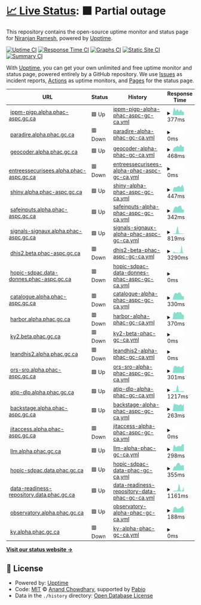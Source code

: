 # [📈 Live Status](https://niranjan-ramesh.github.io/upptime): <!--live status--> **🟧 Partial outage**

This repository contains the open-source uptime monitor and status page for [Niranjan Ramesh](https://niranjan-ramesh.github.io/), powered by [Upptime](https://github.com/upptime/upptime).

[![Uptime CI](https://github.com/niranjan-ramesh/upptime/workflows/Uptime%20CI/badge.svg)](https://github.com/niranjan-ramesh/upptime/actions?query=workflow%3A%22Uptime+CI%22)
[![Response Time CI](https://github.com/niranjan-ramesh/upptime/workflows/Response%20Time%20CI/badge.svg)](https://github.com/niranjan-ramesh/upptime/actions?query=workflow%3A%22Response+Time+CI%22)
[![Graphs CI](https://github.com/niranjan-ramesh/upptime/workflows/Graphs%20CI/badge.svg)](https://github.com/niranjan-ramesh/upptime/actions?query=workflow%3A%22Graphs+CI%22)
[![Static Site CI](https://github.com/niranjan-ramesh/upptime/workflows/Static%20Site%20CI/badge.svg)](https://github.com/niranjan-ramesh/upptime/actions?query=workflow%3A%22Static+Site+CI%22)
[![Summary CI](https://github.com/niranjan-ramesh/upptime/workflows/Summary%20CI/badge.svg)](https://github.com/niranjan-ramesh/upptime/actions?query=workflow%3A%22Summary+CI%22)

With [Upptime](https://upptime.js.org), you can get your own unlimited and free uptime monitor and status page, powered entirely by a GitHub repository. We use [Issues](https://github.com/niranjan-ramesh/upptime/issues) as incident reports, [Actions](https://github.com/niranjan-ramesh/upptime/actions) as uptime monitors, and [Pages](https://niranjan-ramesh.github.io/upptime) for the status page.

<!--start: status pages-->
<!-- This summary is generated by Upptime (https://github.com/upptime/upptime) -->
<!-- Do not edit this manually, your changes will be overwritten -->
<!-- prettier-ignore -->
| URL | Status | History | Response Time | Uptime |
| --- | ------ | ------- | ------------- | ------ |
| <img alt="" src="https://icons.duckduckgo.com/ip3/null.ico" height="13"> [ippm-pigp.alpha.phac-aspc.gc.ca](ippm-pigp.alpha.phac-aspc.gc.ca) | 🟩 Up | [ippm-pigp-alpha-phac-aspc-gc-ca.yml](https://github.com/niranjan-ramesh/upptime/commits/HEAD/history/ippm-pigp-alpha-phac-aspc-gc-ca.yml) | <details><summary><img alt="Response time graph" src="./graphs/ippm-pigp-alpha-phac-aspc-gc-ca/response-time-week.png" height="20"> 377ms</summary><br><a href="https://niranjan-ramesh.github.io/upptime/history/ippm-pigp-alpha-phac-aspc-gc-ca"><img alt="Response time 647" src="https://img.shields.io/endpoint?url=https%3A%2F%2Fraw.githubusercontent.com%2Fniranjan-ramesh%2Fupptime%2FHEAD%2Fapi%2Fippm-pigp-alpha-phac-aspc-gc-ca%2Fresponse-time.json"></a><br><a href="https://niranjan-ramesh.github.io/upptime/history/ippm-pigp-alpha-phac-aspc-gc-ca"><img alt="24-hour response time 266" src="https://img.shields.io/endpoint?url=https%3A%2F%2Fraw.githubusercontent.com%2Fniranjan-ramesh%2Fupptime%2FHEAD%2Fapi%2Fippm-pigp-alpha-phac-aspc-gc-ca%2Fresponse-time-day.json"></a><br><a href="https://niranjan-ramesh.github.io/upptime/history/ippm-pigp-alpha-phac-aspc-gc-ca"><img alt="7-day response time 377" src="https://img.shields.io/endpoint?url=https%3A%2F%2Fraw.githubusercontent.com%2Fniranjan-ramesh%2Fupptime%2FHEAD%2Fapi%2Fippm-pigp-alpha-phac-aspc-gc-ca%2Fresponse-time-week.json"></a><br><a href="https://niranjan-ramesh.github.io/upptime/history/ippm-pigp-alpha-phac-aspc-gc-ca"><img alt="30-day response time 409" src="https://img.shields.io/endpoint?url=https%3A%2F%2Fraw.githubusercontent.com%2Fniranjan-ramesh%2Fupptime%2FHEAD%2Fapi%2Fippm-pigp-alpha-phac-aspc-gc-ca%2Fresponse-time-month.json"></a><br><a href="https://niranjan-ramesh.github.io/upptime/history/ippm-pigp-alpha-phac-aspc-gc-ca"><img alt="1-year response time 647" src="https://img.shields.io/endpoint?url=https%3A%2F%2Fraw.githubusercontent.com%2Fniranjan-ramesh%2Fupptime%2FHEAD%2Fapi%2Fippm-pigp-alpha-phac-aspc-gc-ca%2Fresponse-time-year.json"></a></details> | <details><summary><a href="https://niranjan-ramesh.github.io/upptime/history/ippm-pigp-alpha-phac-aspc-gc-ca">100.00%</a></summary><a href="https://niranjan-ramesh.github.io/upptime/history/ippm-pigp-alpha-phac-aspc-gc-ca"><img alt="All-time uptime 99.99%" src="https://img.shields.io/endpoint?url=https%3A%2F%2Fraw.githubusercontent.com%2Fniranjan-ramesh%2Fupptime%2FHEAD%2Fapi%2Fippm-pigp-alpha-phac-aspc-gc-ca%2Fuptime.json"></a><br><a href="https://niranjan-ramesh.github.io/upptime/history/ippm-pigp-alpha-phac-aspc-gc-ca"><img alt="24-hour uptime 100.00%" src="https://img.shields.io/endpoint?url=https%3A%2F%2Fraw.githubusercontent.com%2Fniranjan-ramesh%2Fupptime%2FHEAD%2Fapi%2Fippm-pigp-alpha-phac-aspc-gc-ca%2Fuptime-day.json"></a><br><a href="https://niranjan-ramesh.github.io/upptime/history/ippm-pigp-alpha-phac-aspc-gc-ca"><img alt="7-day uptime 100.00%" src="https://img.shields.io/endpoint?url=https%3A%2F%2Fraw.githubusercontent.com%2Fniranjan-ramesh%2Fupptime%2FHEAD%2Fapi%2Fippm-pigp-alpha-phac-aspc-gc-ca%2Fuptime-week.json"></a><br><a href="https://niranjan-ramesh.github.io/upptime/history/ippm-pigp-alpha-phac-aspc-gc-ca"><img alt="30-day uptime 100.00%" src="https://img.shields.io/endpoint?url=https%3A%2F%2Fraw.githubusercontent.com%2Fniranjan-ramesh%2Fupptime%2FHEAD%2Fapi%2Fippm-pigp-alpha-phac-aspc-gc-ca%2Fuptime-month.json"></a><br><a href="https://niranjan-ramesh.github.io/upptime/history/ippm-pigp-alpha-phac-aspc-gc-ca"><img alt="1-year uptime 99.99%" src="https://img.shields.io/endpoint?url=https%3A%2F%2Fraw.githubusercontent.com%2Fniranjan-ramesh%2Fupptime%2FHEAD%2Fapi%2Fippm-pigp-alpha-phac-aspc-gc-ca%2Fuptime-year.json"></a></details>
| <img alt="" src="https://icons.duckduckgo.com/ip3/null.ico" height="13"> [paradire.alpha.phac.gc.ca](paradire.alpha.phac.gc.ca) | 🟥 Down | [paradire-alpha-phac-gc-ca.yml](https://github.com/niranjan-ramesh/upptime/commits/HEAD/history/paradire-alpha-phac-gc-ca.yml) | <details><summary><img alt="Response time graph" src="./graphs/paradire-alpha-phac-gc-ca/response-time-week.png" height="20"> 0ms</summary><br><a href="https://niranjan-ramesh.github.io/upptime/history/paradire-alpha-phac-gc-ca"><img alt="Response time 0" src="https://img.shields.io/endpoint?url=https%3A%2F%2Fraw.githubusercontent.com%2Fniranjan-ramesh%2Fupptime%2FHEAD%2Fapi%2Fparadire-alpha-phac-gc-ca%2Fresponse-time.json"></a><br><a href="https://niranjan-ramesh.github.io/upptime/history/paradire-alpha-phac-gc-ca"><img alt="24-hour response time 0" src="https://img.shields.io/endpoint?url=https%3A%2F%2Fraw.githubusercontent.com%2Fniranjan-ramesh%2Fupptime%2FHEAD%2Fapi%2Fparadire-alpha-phac-gc-ca%2Fresponse-time-day.json"></a><br><a href="https://niranjan-ramesh.github.io/upptime/history/paradire-alpha-phac-gc-ca"><img alt="7-day response time 0" src="https://img.shields.io/endpoint?url=https%3A%2F%2Fraw.githubusercontent.com%2Fniranjan-ramesh%2Fupptime%2FHEAD%2Fapi%2Fparadire-alpha-phac-gc-ca%2Fresponse-time-week.json"></a><br><a href="https://niranjan-ramesh.github.io/upptime/history/paradire-alpha-phac-gc-ca"><img alt="30-day response time 0" src="https://img.shields.io/endpoint?url=https%3A%2F%2Fraw.githubusercontent.com%2Fniranjan-ramesh%2Fupptime%2FHEAD%2Fapi%2Fparadire-alpha-phac-gc-ca%2Fresponse-time-month.json"></a><br><a href="https://niranjan-ramesh.github.io/upptime/history/paradire-alpha-phac-gc-ca"><img alt="1-year response time 0" src="https://img.shields.io/endpoint?url=https%3A%2F%2Fraw.githubusercontent.com%2Fniranjan-ramesh%2Fupptime%2FHEAD%2Fapi%2Fparadire-alpha-phac-gc-ca%2Fresponse-time-year.json"></a></details> | <details><summary><a href="https://niranjan-ramesh.github.io/upptime/history/paradire-alpha-phac-gc-ca">0.00%</a></summary><a href="https://niranjan-ramesh.github.io/upptime/history/paradire-alpha-phac-gc-ca"><img alt="All-time uptime 0.00%" src="https://img.shields.io/endpoint?url=https%3A%2F%2Fraw.githubusercontent.com%2Fniranjan-ramesh%2Fupptime%2FHEAD%2Fapi%2Fparadire-alpha-phac-gc-ca%2Fuptime.json"></a><br><a href="https://niranjan-ramesh.github.io/upptime/history/paradire-alpha-phac-gc-ca"><img alt="24-hour uptime 0.00%" src="https://img.shields.io/endpoint?url=https%3A%2F%2Fraw.githubusercontent.com%2Fniranjan-ramesh%2Fupptime%2FHEAD%2Fapi%2Fparadire-alpha-phac-gc-ca%2Fuptime-day.json"></a><br><a href="https://niranjan-ramesh.github.io/upptime/history/paradire-alpha-phac-gc-ca"><img alt="7-day uptime 0.00%" src="https://img.shields.io/endpoint?url=https%3A%2F%2Fraw.githubusercontent.com%2Fniranjan-ramesh%2Fupptime%2FHEAD%2Fapi%2Fparadire-alpha-phac-gc-ca%2Fuptime-week.json"></a><br><a href="https://niranjan-ramesh.github.io/upptime/history/paradire-alpha-phac-gc-ca"><img alt="30-day uptime 0.00%" src="https://img.shields.io/endpoint?url=https%3A%2F%2Fraw.githubusercontent.com%2Fniranjan-ramesh%2Fupptime%2FHEAD%2Fapi%2Fparadire-alpha-phac-gc-ca%2Fuptime-month.json"></a><br><a href="https://niranjan-ramesh.github.io/upptime/history/paradire-alpha-phac-gc-ca"><img alt="1-year uptime 0.00%" src="https://img.shields.io/endpoint?url=https%3A%2F%2Fraw.githubusercontent.com%2Fniranjan-ramesh%2Fupptime%2FHEAD%2Fapi%2Fparadire-alpha-phac-gc-ca%2Fuptime-year.json"></a></details>
| <img alt="" src="https://icons.duckduckgo.com/ip3/null.ico" height="13"> [geocoder.alpha.phac.gc.ca](geocoder.alpha.phac.gc.ca) | 🟩 Up | [geocoder-alpha-phac-gc-ca.yml](https://github.com/niranjan-ramesh/upptime/commits/HEAD/history/geocoder-alpha-phac-gc-ca.yml) | <details><summary><img alt="Response time graph" src="./graphs/geocoder-alpha-phac-gc-ca/response-time-week.png" height="20"> 468ms</summary><br><a href="https://niranjan-ramesh.github.io/upptime/history/geocoder-alpha-phac-gc-ca"><img alt="Response time 569" src="https://img.shields.io/endpoint?url=https%3A%2F%2Fraw.githubusercontent.com%2Fniranjan-ramesh%2Fupptime%2FHEAD%2Fapi%2Fgeocoder-alpha-phac-gc-ca%2Fresponse-time.json"></a><br><a href="https://niranjan-ramesh.github.io/upptime/history/geocoder-alpha-phac-gc-ca"><img alt="24-hour response time 465" src="https://img.shields.io/endpoint?url=https%3A%2F%2Fraw.githubusercontent.com%2Fniranjan-ramesh%2Fupptime%2FHEAD%2Fapi%2Fgeocoder-alpha-phac-gc-ca%2Fresponse-time-day.json"></a><br><a href="https://niranjan-ramesh.github.io/upptime/history/geocoder-alpha-phac-gc-ca"><img alt="7-day response time 468" src="https://img.shields.io/endpoint?url=https%3A%2F%2Fraw.githubusercontent.com%2Fniranjan-ramesh%2Fupptime%2FHEAD%2Fapi%2Fgeocoder-alpha-phac-gc-ca%2Fresponse-time-week.json"></a><br><a href="https://niranjan-ramesh.github.io/upptime/history/geocoder-alpha-phac-gc-ca"><img alt="30-day response time 472" src="https://img.shields.io/endpoint?url=https%3A%2F%2Fraw.githubusercontent.com%2Fniranjan-ramesh%2Fupptime%2FHEAD%2Fapi%2Fgeocoder-alpha-phac-gc-ca%2Fresponse-time-month.json"></a><br><a href="https://niranjan-ramesh.github.io/upptime/history/geocoder-alpha-phac-gc-ca"><img alt="1-year response time 569" src="https://img.shields.io/endpoint?url=https%3A%2F%2Fraw.githubusercontent.com%2Fniranjan-ramesh%2Fupptime%2FHEAD%2Fapi%2Fgeocoder-alpha-phac-gc-ca%2Fresponse-time-year.json"></a></details> | <details><summary><a href="https://niranjan-ramesh.github.io/upptime/history/geocoder-alpha-phac-gc-ca">100.00%</a></summary><a href="https://niranjan-ramesh.github.io/upptime/history/geocoder-alpha-phac-gc-ca"><img alt="All-time uptime 99.99%" src="https://img.shields.io/endpoint?url=https%3A%2F%2Fraw.githubusercontent.com%2Fniranjan-ramesh%2Fupptime%2FHEAD%2Fapi%2Fgeocoder-alpha-phac-gc-ca%2Fuptime.json"></a><br><a href="https://niranjan-ramesh.github.io/upptime/history/geocoder-alpha-phac-gc-ca"><img alt="24-hour uptime 100.00%" src="https://img.shields.io/endpoint?url=https%3A%2F%2Fraw.githubusercontent.com%2Fniranjan-ramesh%2Fupptime%2FHEAD%2Fapi%2Fgeocoder-alpha-phac-gc-ca%2Fuptime-day.json"></a><br><a href="https://niranjan-ramesh.github.io/upptime/history/geocoder-alpha-phac-gc-ca"><img alt="7-day uptime 100.00%" src="https://img.shields.io/endpoint?url=https%3A%2F%2Fraw.githubusercontent.com%2Fniranjan-ramesh%2Fupptime%2FHEAD%2Fapi%2Fgeocoder-alpha-phac-gc-ca%2Fuptime-week.json"></a><br><a href="https://niranjan-ramesh.github.io/upptime/history/geocoder-alpha-phac-gc-ca"><img alt="30-day uptime 100.00%" src="https://img.shields.io/endpoint?url=https%3A%2F%2Fraw.githubusercontent.com%2Fniranjan-ramesh%2Fupptime%2FHEAD%2Fapi%2Fgeocoder-alpha-phac-gc-ca%2Fuptime-month.json"></a><br><a href="https://niranjan-ramesh.github.io/upptime/history/geocoder-alpha-phac-gc-ca"><img alt="1-year uptime 99.99%" src="https://img.shields.io/endpoint?url=https%3A%2F%2Fraw.githubusercontent.com%2Fniranjan-ramesh%2Fupptime%2FHEAD%2Fapi%2Fgeocoder-alpha-phac-gc-ca%2Fuptime-year.json"></a></details>
| <img alt="" src="https://icons.duckduckgo.com/ip3/null.ico" height="13"> [entreessecurisees.alpha.phac-aspc.gc.ca](entreessecurisees.alpha.phac-aspc.gc.ca) | 🟥 Down | [entreessecurisees-alpha-phac-aspc-gc-ca.yml](https://github.com/niranjan-ramesh/upptime/commits/HEAD/history/entreessecurisees-alpha-phac-aspc-gc-ca.yml) | <details><summary><img alt="Response time graph" src="./graphs/entreessecurisees-alpha-phac-aspc-gc-ca/response-time-week.png" height="20"> 0ms</summary><br><a href="https://niranjan-ramesh.github.io/upptime/history/entreessecurisees-alpha-phac-aspc-gc-ca"><img alt="Response time 0" src="https://img.shields.io/endpoint?url=https%3A%2F%2Fraw.githubusercontent.com%2Fniranjan-ramesh%2Fupptime%2FHEAD%2Fapi%2Fentreessecurisees-alpha-phac-aspc-gc-ca%2Fresponse-time.json"></a><br><a href="https://niranjan-ramesh.github.io/upptime/history/entreessecurisees-alpha-phac-aspc-gc-ca"><img alt="24-hour response time 0" src="https://img.shields.io/endpoint?url=https%3A%2F%2Fraw.githubusercontent.com%2Fniranjan-ramesh%2Fupptime%2FHEAD%2Fapi%2Fentreessecurisees-alpha-phac-aspc-gc-ca%2Fresponse-time-day.json"></a><br><a href="https://niranjan-ramesh.github.io/upptime/history/entreessecurisees-alpha-phac-aspc-gc-ca"><img alt="7-day response time 0" src="https://img.shields.io/endpoint?url=https%3A%2F%2Fraw.githubusercontent.com%2Fniranjan-ramesh%2Fupptime%2FHEAD%2Fapi%2Fentreessecurisees-alpha-phac-aspc-gc-ca%2Fresponse-time-week.json"></a><br><a href="https://niranjan-ramesh.github.io/upptime/history/entreessecurisees-alpha-phac-aspc-gc-ca"><img alt="30-day response time 0" src="https://img.shields.io/endpoint?url=https%3A%2F%2Fraw.githubusercontent.com%2Fniranjan-ramesh%2Fupptime%2FHEAD%2Fapi%2Fentreessecurisees-alpha-phac-aspc-gc-ca%2Fresponse-time-month.json"></a><br><a href="https://niranjan-ramesh.github.io/upptime/history/entreessecurisees-alpha-phac-aspc-gc-ca"><img alt="1-year response time 0" src="https://img.shields.io/endpoint?url=https%3A%2F%2Fraw.githubusercontent.com%2Fniranjan-ramesh%2Fupptime%2FHEAD%2Fapi%2Fentreessecurisees-alpha-phac-aspc-gc-ca%2Fresponse-time-year.json"></a></details> | <details><summary><a href="https://niranjan-ramesh.github.io/upptime/history/entreessecurisees-alpha-phac-aspc-gc-ca">0.00%</a></summary><a href="https://niranjan-ramesh.github.io/upptime/history/entreessecurisees-alpha-phac-aspc-gc-ca"><img alt="All-time uptime 0.00%" src="https://img.shields.io/endpoint?url=https%3A%2F%2Fraw.githubusercontent.com%2Fniranjan-ramesh%2Fupptime%2FHEAD%2Fapi%2Fentreessecurisees-alpha-phac-aspc-gc-ca%2Fuptime.json"></a><br><a href="https://niranjan-ramesh.github.io/upptime/history/entreessecurisees-alpha-phac-aspc-gc-ca"><img alt="24-hour uptime 0.00%" src="https://img.shields.io/endpoint?url=https%3A%2F%2Fraw.githubusercontent.com%2Fniranjan-ramesh%2Fupptime%2FHEAD%2Fapi%2Fentreessecurisees-alpha-phac-aspc-gc-ca%2Fuptime-day.json"></a><br><a href="https://niranjan-ramesh.github.io/upptime/history/entreessecurisees-alpha-phac-aspc-gc-ca"><img alt="7-day uptime 0.00%" src="https://img.shields.io/endpoint?url=https%3A%2F%2Fraw.githubusercontent.com%2Fniranjan-ramesh%2Fupptime%2FHEAD%2Fapi%2Fentreessecurisees-alpha-phac-aspc-gc-ca%2Fuptime-week.json"></a><br><a href="https://niranjan-ramesh.github.io/upptime/history/entreessecurisees-alpha-phac-aspc-gc-ca"><img alt="30-day uptime 0.00%" src="https://img.shields.io/endpoint?url=https%3A%2F%2Fraw.githubusercontent.com%2Fniranjan-ramesh%2Fupptime%2FHEAD%2Fapi%2Fentreessecurisees-alpha-phac-aspc-gc-ca%2Fuptime-month.json"></a><br><a href="https://niranjan-ramesh.github.io/upptime/history/entreessecurisees-alpha-phac-aspc-gc-ca"><img alt="1-year uptime 0.00%" src="https://img.shields.io/endpoint?url=https%3A%2F%2Fraw.githubusercontent.com%2Fniranjan-ramesh%2Fupptime%2FHEAD%2Fapi%2Fentreessecurisees-alpha-phac-aspc-gc-ca%2Fuptime-year.json"></a></details>
| <img alt="" src="https://icons.duckduckgo.com/ip3/null.ico" height="13"> [shiny.alpha.phac-aspc.gc.ca](shiny.alpha.phac-aspc.gc.ca) | 🟩 Up | [shiny-alpha-phac-aspc-gc-ca.yml](https://github.com/niranjan-ramesh/upptime/commits/HEAD/history/shiny-alpha-phac-aspc-gc-ca.yml) | <details><summary><img alt="Response time graph" src="./graphs/shiny-alpha-phac-aspc-gc-ca/response-time-week.png" height="20"> 447ms</summary><br><a href="https://niranjan-ramesh.github.io/upptime/history/shiny-alpha-phac-aspc-gc-ca"><img alt="Response time 485" src="https://img.shields.io/endpoint?url=https%3A%2F%2Fraw.githubusercontent.com%2Fniranjan-ramesh%2Fupptime%2FHEAD%2Fapi%2Fshiny-alpha-phac-aspc-gc-ca%2Fresponse-time.json"></a><br><a href="https://niranjan-ramesh.github.io/upptime/history/shiny-alpha-phac-aspc-gc-ca"><img alt="24-hour response time 267" src="https://img.shields.io/endpoint?url=https%3A%2F%2Fraw.githubusercontent.com%2Fniranjan-ramesh%2Fupptime%2FHEAD%2Fapi%2Fshiny-alpha-phac-aspc-gc-ca%2Fresponse-time-day.json"></a><br><a href="https://niranjan-ramesh.github.io/upptime/history/shiny-alpha-phac-aspc-gc-ca"><img alt="7-day response time 447" src="https://img.shields.io/endpoint?url=https%3A%2F%2Fraw.githubusercontent.com%2Fniranjan-ramesh%2Fupptime%2FHEAD%2Fapi%2Fshiny-alpha-phac-aspc-gc-ca%2Fresponse-time-week.json"></a><br><a href="https://niranjan-ramesh.github.io/upptime/history/shiny-alpha-phac-aspc-gc-ca"><img alt="30-day response time 442" src="https://img.shields.io/endpoint?url=https%3A%2F%2Fraw.githubusercontent.com%2Fniranjan-ramesh%2Fupptime%2FHEAD%2Fapi%2Fshiny-alpha-phac-aspc-gc-ca%2Fresponse-time-month.json"></a><br><a href="https://niranjan-ramesh.github.io/upptime/history/shiny-alpha-phac-aspc-gc-ca"><img alt="1-year response time 485" src="https://img.shields.io/endpoint?url=https%3A%2F%2Fraw.githubusercontent.com%2Fniranjan-ramesh%2Fupptime%2FHEAD%2Fapi%2Fshiny-alpha-phac-aspc-gc-ca%2Fresponse-time-year.json"></a></details> | <details><summary><a href="https://niranjan-ramesh.github.io/upptime/history/shiny-alpha-phac-aspc-gc-ca">100.00%</a></summary><a href="https://niranjan-ramesh.github.io/upptime/history/shiny-alpha-phac-aspc-gc-ca"><img alt="All-time uptime 99.99%" src="https://img.shields.io/endpoint?url=https%3A%2F%2Fraw.githubusercontent.com%2Fniranjan-ramesh%2Fupptime%2FHEAD%2Fapi%2Fshiny-alpha-phac-aspc-gc-ca%2Fuptime.json"></a><br><a href="https://niranjan-ramesh.github.io/upptime/history/shiny-alpha-phac-aspc-gc-ca"><img alt="24-hour uptime 100.00%" src="https://img.shields.io/endpoint?url=https%3A%2F%2Fraw.githubusercontent.com%2Fniranjan-ramesh%2Fupptime%2FHEAD%2Fapi%2Fshiny-alpha-phac-aspc-gc-ca%2Fuptime-day.json"></a><br><a href="https://niranjan-ramesh.github.io/upptime/history/shiny-alpha-phac-aspc-gc-ca"><img alt="7-day uptime 100.00%" src="https://img.shields.io/endpoint?url=https%3A%2F%2Fraw.githubusercontent.com%2Fniranjan-ramesh%2Fupptime%2FHEAD%2Fapi%2Fshiny-alpha-phac-aspc-gc-ca%2Fuptime-week.json"></a><br><a href="https://niranjan-ramesh.github.io/upptime/history/shiny-alpha-phac-aspc-gc-ca"><img alt="30-day uptime 100.00%" src="https://img.shields.io/endpoint?url=https%3A%2F%2Fraw.githubusercontent.com%2Fniranjan-ramesh%2Fupptime%2FHEAD%2Fapi%2Fshiny-alpha-phac-aspc-gc-ca%2Fuptime-month.json"></a><br><a href="https://niranjan-ramesh.github.io/upptime/history/shiny-alpha-phac-aspc-gc-ca"><img alt="1-year uptime 99.99%" src="https://img.shields.io/endpoint?url=https%3A%2F%2Fraw.githubusercontent.com%2Fniranjan-ramesh%2Fupptime%2FHEAD%2Fapi%2Fshiny-alpha-phac-aspc-gc-ca%2Fuptime-year.json"></a></details>
| <img alt="" src="https://icons.duckduckgo.com/ip3/null.ico" height="13"> [safeinputs.alpha.phac-aspc.gc.ca](safeinputs.alpha.phac-aspc.gc.ca) | 🟩 Up | [safeinputs-alpha-phac-aspc-gc-ca.yml](https://github.com/niranjan-ramesh/upptime/commits/HEAD/history/safeinputs-alpha-phac-aspc-gc-ca.yml) | <details><summary><img alt="Response time graph" src="./graphs/safeinputs-alpha-phac-aspc-gc-ca/response-time-week.png" height="20"> 342ms</summary><br><a href="https://niranjan-ramesh.github.io/upptime/history/safeinputs-alpha-phac-aspc-gc-ca"><img alt="Response time 457" src="https://img.shields.io/endpoint?url=https%3A%2F%2Fraw.githubusercontent.com%2Fniranjan-ramesh%2Fupptime%2FHEAD%2Fapi%2Fsafeinputs-alpha-phac-aspc-gc-ca%2Fresponse-time.json"></a><br><a href="https://niranjan-ramesh.github.io/upptime/history/safeinputs-alpha-phac-aspc-gc-ca"><img alt="24-hour response time 215" src="https://img.shields.io/endpoint?url=https%3A%2F%2Fraw.githubusercontent.com%2Fniranjan-ramesh%2Fupptime%2FHEAD%2Fapi%2Fsafeinputs-alpha-phac-aspc-gc-ca%2Fresponse-time-day.json"></a><br><a href="https://niranjan-ramesh.github.io/upptime/history/safeinputs-alpha-phac-aspc-gc-ca"><img alt="7-day response time 342" src="https://img.shields.io/endpoint?url=https%3A%2F%2Fraw.githubusercontent.com%2Fniranjan-ramesh%2Fupptime%2FHEAD%2Fapi%2Fsafeinputs-alpha-phac-aspc-gc-ca%2Fresponse-time-week.json"></a><br><a href="https://niranjan-ramesh.github.io/upptime/history/safeinputs-alpha-phac-aspc-gc-ca"><img alt="30-day response time 521" src="https://img.shields.io/endpoint?url=https%3A%2F%2Fraw.githubusercontent.com%2Fniranjan-ramesh%2Fupptime%2FHEAD%2Fapi%2Fsafeinputs-alpha-phac-aspc-gc-ca%2Fresponse-time-month.json"></a><br><a href="https://niranjan-ramesh.github.io/upptime/history/safeinputs-alpha-phac-aspc-gc-ca"><img alt="1-year response time 457" src="https://img.shields.io/endpoint?url=https%3A%2F%2Fraw.githubusercontent.com%2Fniranjan-ramesh%2Fupptime%2FHEAD%2Fapi%2Fsafeinputs-alpha-phac-aspc-gc-ca%2Fresponse-time-year.json"></a></details> | <details><summary><a href="https://niranjan-ramesh.github.io/upptime/history/safeinputs-alpha-phac-aspc-gc-ca">100.00%</a></summary><a href="https://niranjan-ramesh.github.io/upptime/history/safeinputs-alpha-phac-aspc-gc-ca"><img alt="All-time uptime 99.99%" src="https://img.shields.io/endpoint?url=https%3A%2F%2Fraw.githubusercontent.com%2Fniranjan-ramesh%2Fupptime%2FHEAD%2Fapi%2Fsafeinputs-alpha-phac-aspc-gc-ca%2Fuptime.json"></a><br><a href="https://niranjan-ramesh.github.io/upptime/history/safeinputs-alpha-phac-aspc-gc-ca"><img alt="24-hour uptime 100.00%" src="https://img.shields.io/endpoint?url=https%3A%2F%2Fraw.githubusercontent.com%2Fniranjan-ramesh%2Fupptime%2FHEAD%2Fapi%2Fsafeinputs-alpha-phac-aspc-gc-ca%2Fuptime-day.json"></a><br><a href="https://niranjan-ramesh.github.io/upptime/history/safeinputs-alpha-phac-aspc-gc-ca"><img alt="7-day uptime 100.00%" src="https://img.shields.io/endpoint?url=https%3A%2F%2Fraw.githubusercontent.com%2Fniranjan-ramesh%2Fupptime%2FHEAD%2Fapi%2Fsafeinputs-alpha-phac-aspc-gc-ca%2Fuptime-week.json"></a><br><a href="https://niranjan-ramesh.github.io/upptime/history/safeinputs-alpha-phac-aspc-gc-ca"><img alt="30-day uptime 100.00%" src="https://img.shields.io/endpoint?url=https%3A%2F%2Fraw.githubusercontent.com%2Fniranjan-ramesh%2Fupptime%2FHEAD%2Fapi%2Fsafeinputs-alpha-phac-aspc-gc-ca%2Fuptime-month.json"></a><br><a href="https://niranjan-ramesh.github.io/upptime/history/safeinputs-alpha-phac-aspc-gc-ca"><img alt="1-year uptime 99.99%" src="https://img.shields.io/endpoint?url=https%3A%2F%2Fraw.githubusercontent.com%2Fniranjan-ramesh%2Fupptime%2FHEAD%2Fapi%2Fsafeinputs-alpha-phac-aspc-gc-ca%2Fuptime-year.json"></a></details>
| <img alt="" src="https://icons.duckduckgo.com/ip3/null.ico" height="13"> [signals-signaux.alpha.phac-aspc.gc.ca](signals-signaux.alpha.phac-aspc.gc.ca) | 🟩 Up | [signals-signaux-alpha-phac-aspc-gc-ca.yml](https://github.com/niranjan-ramesh/upptime/commits/HEAD/history/signals-signaux-alpha-phac-aspc-gc-ca.yml) | <details><summary><img alt="Response time graph" src="./graphs/signals-signaux-alpha-phac-aspc-gc-ca/response-time-week.png" height="20"> 819ms</summary><br><a href="https://niranjan-ramesh.github.io/upptime/history/signals-signaux-alpha-phac-aspc-gc-ca"><img alt="Response time 421" src="https://img.shields.io/endpoint?url=https%3A%2F%2Fraw.githubusercontent.com%2Fniranjan-ramesh%2Fupptime%2FHEAD%2Fapi%2Fsignals-signaux-alpha-phac-aspc-gc-ca%2Fresponse-time.json"></a><br><a href="https://niranjan-ramesh.github.io/upptime/history/signals-signaux-alpha-phac-aspc-gc-ca"><img alt="24-hour response time 219" src="https://img.shields.io/endpoint?url=https%3A%2F%2Fraw.githubusercontent.com%2Fniranjan-ramesh%2Fupptime%2FHEAD%2Fapi%2Fsignals-signaux-alpha-phac-aspc-gc-ca%2Fresponse-time-day.json"></a><br><a href="https://niranjan-ramesh.github.io/upptime/history/signals-signaux-alpha-phac-aspc-gc-ca"><img alt="7-day response time 819" src="https://img.shields.io/endpoint?url=https%3A%2F%2Fraw.githubusercontent.com%2Fniranjan-ramesh%2Fupptime%2FHEAD%2Fapi%2Fsignals-signaux-alpha-phac-aspc-gc-ca%2Fresponse-time-week.json"></a><br><a href="https://niranjan-ramesh.github.io/upptime/history/signals-signaux-alpha-phac-aspc-gc-ca"><img alt="30-day response time 459" src="https://img.shields.io/endpoint?url=https%3A%2F%2Fraw.githubusercontent.com%2Fniranjan-ramesh%2Fupptime%2FHEAD%2Fapi%2Fsignals-signaux-alpha-phac-aspc-gc-ca%2Fresponse-time-month.json"></a><br><a href="https://niranjan-ramesh.github.io/upptime/history/signals-signaux-alpha-phac-aspc-gc-ca"><img alt="1-year response time 421" src="https://img.shields.io/endpoint?url=https%3A%2F%2Fraw.githubusercontent.com%2Fniranjan-ramesh%2Fupptime%2FHEAD%2Fapi%2Fsignals-signaux-alpha-phac-aspc-gc-ca%2Fresponse-time-year.json"></a></details> | <details><summary><a href="https://niranjan-ramesh.github.io/upptime/history/signals-signaux-alpha-phac-aspc-gc-ca">100.00%</a></summary><a href="https://niranjan-ramesh.github.io/upptime/history/signals-signaux-alpha-phac-aspc-gc-ca"><img alt="All-time uptime 99.95%" src="https://img.shields.io/endpoint?url=https%3A%2F%2Fraw.githubusercontent.com%2Fniranjan-ramesh%2Fupptime%2FHEAD%2Fapi%2Fsignals-signaux-alpha-phac-aspc-gc-ca%2Fuptime.json"></a><br><a href="https://niranjan-ramesh.github.io/upptime/history/signals-signaux-alpha-phac-aspc-gc-ca"><img alt="24-hour uptime 100.00%" src="https://img.shields.io/endpoint?url=https%3A%2F%2Fraw.githubusercontent.com%2Fniranjan-ramesh%2Fupptime%2FHEAD%2Fapi%2Fsignals-signaux-alpha-phac-aspc-gc-ca%2Fuptime-day.json"></a><br><a href="https://niranjan-ramesh.github.io/upptime/history/signals-signaux-alpha-phac-aspc-gc-ca"><img alt="7-day uptime 100.00%" src="https://img.shields.io/endpoint?url=https%3A%2F%2Fraw.githubusercontent.com%2Fniranjan-ramesh%2Fupptime%2FHEAD%2Fapi%2Fsignals-signaux-alpha-phac-aspc-gc-ca%2Fuptime-week.json"></a><br><a href="https://niranjan-ramesh.github.io/upptime/history/signals-signaux-alpha-phac-aspc-gc-ca"><img alt="30-day uptime 100.00%" src="https://img.shields.io/endpoint?url=https%3A%2F%2Fraw.githubusercontent.com%2Fniranjan-ramesh%2Fupptime%2FHEAD%2Fapi%2Fsignals-signaux-alpha-phac-aspc-gc-ca%2Fuptime-month.json"></a><br><a href="https://niranjan-ramesh.github.io/upptime/history/signals-signaux-alpha-phac-aspc-gc-ca"><img alt="1-year uptime 99.95%" src="https://img.shields.io/endpoint?url=https%3A%2F%2Fraw.githubusercontent.com%2Fniranjan-ramesh%2Fupptime%2FHEAD%2Fapi%2Fsignals-signaux-alpha-phac-aspc-gc-ca%2Fuptime-year.json"></a></details>
| <img alt="" src="https://icons.duckduckgo.com/ip3/null.ico" height="13"> [dhis2.beta.phac-aspc.gc.ca](dhis2.beta.phac-aspc.gc.ca) | 🟥 Down | [dhis2-beta-phac-aspc-gc-ca.yml](https://github.com/niranjan-ramesh/upptime/commits/HEAD/history/dhis2-beta-phac-aspc-gc-ca.yml) | <details><summary><img alt="Response time graph" src="./graphs/dhis2-beta-phac-aspc-gc-ca/response-time-week.png" height="20"> 3290ms</summary><br><a href="https://niranjan-ramesh.github.io/upptime/history/dhis2-beta-phac-aspc-gc-ca"><img alt="Response time 1087" src="https://img.shields.io/endpoint?url=https%3A%2F%2Fraw.githubusercontent.com%2Fniranjan-ramesh%2Fupptime%2FHEAD%2Fapi%2Fdhis2-beta-phac-aspc-gc-ca%2Fresponse-time.json"></a><br><a href="https://niranjan-ramesh.github.io/upptime/history/dhis2-beta-phac-aspc-gc-ca"><img alt="24-hour response time 1148" src="https://img.shields.io/endpoint?url=https%3A%2F%2Fraw.githubusercontent.com%2Fniranjan-ramesh%2Fupptime%2FHEAD%2Fapi%2Fdhis2-beta-phac-aspc-gc-ca%2Fresponse-time-day.json"></a><br><a href="https://niranjan-ramesh.github.io/upptime/history/dhis2-beta-phac-aspc-gc-ca"><img alt="7-day response time 3290" src="https://img.shields.io/endpoint?url=https%3A%2F%2Fraw.githubusercontent.com%2Fniranjan-ramesh%2Fupptime%2FHEAD%2Fapi%2Fdhis2-beta-phac-aspc-gc-ca%2Fresponse-time-week.json"></a><br><a href="https://niranjan-ramesh.github.io/upptime/history/dhis2-beta-phac-aspc-gc-ca"><img alt="30-day response time 1589" src="https://img.shields.io/endpoint?url=https%3A%2F%2Fraw.githubusercontent.com%2Fniranjan-ramesh%2Fupptime%2FHEAD%2Fapi%2Fdhis2-beta-phac-aspc-gc-ca%2Fresponse-time-month.json"></a><br><a href="https://niranjan-ramesh.github.io/upptime/history/dhis2-beta-phac-aspc-gc-ca"><img alt="1-year response time 1087" src="https://img.shields.io/endpoint?url=https%3A%2F%2Fraw.githubusercontent.com%2Fniranjan-ramesh%2Fupptime%2FHEAD%2Fapi%2Fdhis2-beta-phac-aspc-gc-ca%2Fresponse-time-year.json"></a></details> | <details><summary><a href="https://niranjan-ramesh.github.io/upptime/history/dhis2-beta-phac-aspc-gc-ca">99.65%</a></summary><a href="https://niranjan-ramesh.github.io/upptime/history/dhis2-beta-phac-aspc-gc-ca"><img alt="All-time uptime 98.88%" src="https://img.shields.io/endpoint?url=https%3A%2F%2Fraw.githubusercontent.com%2Fniranjan-ramesh%2Fupptime%2FHEAD%2Fapi%2Fdhis2-beta-phac-aspc-gc-ca%2Fuptime.json"></a><br><a href="https://niranjan-ramesh.github.io/upptime/history/dhis2-beta-phac-aspc-gc-ca"><img alt="24-hour uptime 99.84%" src="https://img.shields.io/endpoint?url=https%3A%2F%2Fraw.githubusercontent.com%2Fniranjan-ramesh%2Fupptime%2FHEAD%2Fapi%2Fdhis2-beta-phac-aspc-gc-ca%2Fuptime-day.json"></a><br><a href="https://niranjan-ramesh.github.io/upptime/history/dhis2-beta-phac-aspc-gc-ca"><img alt="7-day uptime 99.65%" src="https://img.shields.io/endpoint?url=https%3A%2F%2Fraw.githubusercontent.com%2Fniranjan-ramesh%2Fupptime%2FHEAD%2Fapi%2Fdhis2-beta-phac-aspc-gc-ca%2Fuptime-week.json"></a><br><a href="https://niranjan-ramesh.github.io/upptime/history/dhis2-beta-phac-aspc-gc-ca"><img alt="30-day uptime 99.87%" src="https://img.shields.io/endpoint?url=https%3A%2F%2Fraw.githubusercontent.com%2Fniranjan-ramesh%2Fupptime%2FHEAD%2Fapi%2Fdhis2-beta-phac-aspc-gc-ca%2Fuptime-month.json"></a><br><a href="https://niranjan-ramesh.github.io/upptime/history/dhis2-beta-phac-aspc-gc-ca"><img alt="1-year uptime 98.88%" src="https://img.shields.io/endpoint?url=https%3A%2F%2Fraw.githubusercontent.com%2Fniranjan-ramesh%2Fupptime%2FHEAD%2Fapi%2Fdhis2-beta-phac-aspc-gc-ca%2Fuptime-year.json"></a></details>
| <img alt="" src="https://icons.duckduckgo.com/ip3/null.ico" height="13"> [hopic-sdpac.data-donnes.phac-aspc.gc.ca](hopic-sdpac.data-donnes.phac-aspc.gc.ca) | 🟥 Down | [hopic-sdpac-data-donnes-phac-aspc-gc-ca.yml](https://github.com/niranjan-ramesh/upptime/commits/HEAD/history/hopic-sdpac-data-donnes-phac-aspc-gc-ca.yml) | <details><summary><img alt="Response time graph" src="./graphs/hopic-sdpac-data-donnes-phac-aspc-gc-ca/response-time-week.png" height="20"> 0ms</summary><br><a href="https://niranjan-ramesh.github.io/upptime/history/hopic-sdpac-data-donnes-phac-aspc-gc-ca"><img alt="Response time 731" src="https://img.shields.io/endpoint?url=https%3A%2F%2Fraw.githubusercontent.com%2Fniranjan-ramesh%2Fupptime%2FHEAD%2Fapi%2Fhopic-sdpac-data-donnes-phac-aspc-gc-ca%2Fresponse-time.json"></a><br><a href="https://niranjan-ramesh.github.io/upptime/history/hopic-sdpac-data-donnes-phac-aspc-gc-ca"><img alt="24-hour response time 0" src="https://img.shields.io/endpoint?url=https%3A%2F%2Fraw.githubusercontent.com%2Fniranjan-ramesh%2Fupptime%2FHEAD%2Fapi%2Fhopic-sdpac-data-donnes-phac-aspc-gc-ca%2Fresponse-time-day.json"></a><br><a href="https://niranjan-ramesh.github.io/upptime/history/hopic-sdpac-data-donnes-phac-aspc-gc-ca"><img alt="7-day response time 0" src="https://img.shields.io/endpoint?url=https%3A%2F%2Fraw.githubusercontent.com%2Fniranjan-ramesh%2Fupptime%2FHEAD%2Fapi%2Fhopic-sdpac-data-donnes-phac-aspc-gc-ca%2Fresponse-time-week.json"></a><br><a href="https://niranjan-ramesh.github.io/upptime/history/hopic-sdpac-data-donnes-phac-aspc-gc-ca"><img alt="30-day response time 0" src="https://img.shields.io/endpoint?url=https%3A%2F%2Fraw.githubusercontent.com%2Fniranjan-ramesh%2Fupptime%2FHEAD%2Fapi%2Fhopic-sdpac-data-donnes-phac-aspc-gc-ca%2Fresponse-time-month.json"></a><br><a href="https://niranjan-ramesh.github.io/upptime/history/hopic-sdpac-data-donnes-phac-aspc-gc-ca"><img alt="1-year response time 731" src="https://img.shields.io/endpoint?url=https%3A%2F%2Fraw.githubusercontent.com%2Fniranjan-ramesh%2Fupptime%2FHEAD%2Fapi%2Fhopic-sdpac-data-donnes-phac-aspc-gc-ca%2Fresponse-time-year.json"></a></details> | <details><summary><a href="https://niranjan-ramesh.github.io/upptime/history/hopic-sdpac-data-donnes-phac-aspc-gc-ca">0.00%</a></summary><a href="https://niranjan-ramesh.github.io/upptime/history/hopic-sdpac-data-donnes-phac-aspc-gc-ca"><img alt="All-time uptime 16.53%" src="https://img.shields.io/endpoint?url=https%3A%2F%2Fraw.githubusercontent.com%2Fniranjan-ramesh%2Fupptime%2FHEAD%2Fapi%2Fhopic-sdpac-data-donnes-phac-aspc-gc-ca%2Fuptime.json"></a><br><a href="https://niranjan-ramesh.github.io/upptime/history/hopic-sdpac-data-donnes-phac-aspc-gc-ca"><img alt="24-hour uptime 0.00%" src="https://img.shields.io/endpoint?url=https%3A%2F%2Fraw.githubusercontent.com%2Fniranjan-ramesh%2Fupptime%2FHEAD%2Fapi%2Fhopic-sdpac-data-donnes-phac-aspc-gc-ca%2Fuptime-day.json"></a><br><a href="https://niranjan-ramesh.github.io/upptime/history/hopic-sdpac-data-donnes-phac-aspc-gc-ca"><img alt="7-day uptime 0.00%" src="https://img.shields.io/endpoint?url=https%3A%2F%2Fraw.githubusercontent.com%2Fniranjan-ramesh%2Fupptime%2FHEAD%2Fapi%2Fhopic-sdpac-data-donnes-phac-aspc-gc-ca%2Fuptime-week.json"></a><br><a href="https://niranjan-ramesh.github.io/upptime/history/hopic-sdpac-data-donnes-phac-aspc-gc-ca"><img alt="30-day uptime 0.00%" src="https://img.shields.io/endpoint?url=https%3A%2F%2Fraw.githubusercontent.com%2Fniranjan-ramesh%2Fupptime%2FHEAD%2Fapi%2Fhopic-sdpac-data-donnes-phac-aspc-gc-ca%2Fuptime-month.json"></a><br><a href="https://niranjan-ramesh.github.io/upptime/history/hopic-sdpac-data-donnes-phac-aspc-gc-ca"><img alt="1-year uptime 16.53%" src="https://img.shields.io/endpoint?url=https%3A%2F%2Fraw.githubusercontent.com%2Fniranjan-ramesh%2Fupptime%2FHEAD%2Fapi%2Fhopic-sdpac-data-donnes-phac-aspc-gc-ca%2Fuptime-year.json"></a></details>
| <img alt="" src="https://icons.duckduckgo.com/ip3/null.ico" height="13"> [catalogue.alpha.phac-aspc.gc.ca](catalogue.alpha.phac-aspc.gc.ca) | 🟥 Down | [catalogue-alpha-phac-aspc-gc-ca.yml](https://github.com/niranjan-ramesh/upptime/commits/HEAD/history/catalogue-alpha-phac-aspc-gc-ca.yml) | <details><summary><img alt="Response time graph" src="./graphs/catalogue-alpha-phac-aspc-gc-ca/response-time-week.png" height="20"> 330ms</summary><br><a href="https://niranjan-ramesh.github.io/upptime/history/catalogue-alpha-phac-aspc-gc-ca"><img alt="Response time 336" src="https://img.shields.io/endpoint?url=https%3A%2F%2Fraw.githubusercontent.com%2Fniranjan-ramesh%2Fupptime%2FHEAD%2Fapi%2Fcatalogue-alpha-phac-aspc-gc-ca%2Fresponse-time.json"></a><br><a href="https://niranjan-ramesh.github.io/upptime/history/catalogue-alpha-phac-aspc-gc-ca"><img alt="24-hour response time 210" src="https://img.shields.io/endpoint?url=https%3A%2F%2Fraw.githubusercontent.com%2Fniranjan-ramesh%2Fupptime%2FHEAD%2Fapi%2Fcatalogue-alpha-phac-aspc-gc-ca%2Fresponse-time-day.json"></a><br><a href="https://niranjan-ramesh.github.io/upptime/history/catalogue-alpha-phac-aspc-gc-ca"><img alt="7-day response time 330" src="https://img.shields.io/endpoint?url=https%3A%2F%2Fraw.githubusercontent.com%2Fniranjan-ramesh%2Fupptime%2FHEAD%2Fapi%2Fcatalogue-alpha-phac-aspc-gc-ca%2Fresponse-time-week.json"></a><br><a href="https://niranjan-ramesh.github.io/upptime/history/catalogue-alpha-phac-aspc-gc-ca"><img alt="30-day response time 313" src="https://img.shields.io/endpoint?url=https%3A%2F%2Fraw.githubusercontent.com%2Fniranjan-ramesh%2Fupptime%2FHEAD%2Fapi%2Fcatalogue-alpha-phac-aspc-gc-ca%2Fresponse-time-month.json"></a><br><a href="https://niranjan-ramesh.github.io/upptime/history/catalogue-alpha-phac-aspc-gc-ca"><img alt="1-year response time 336" src="https://img.shields.io/endpoint?url=https%3A%2F%2Fraw.githubusercontent.com%2Fniranjan-ramesh%2Fupptime%2FHEAD%2Fapi%2Fcatalogue-alpha-phac-aspc-gc-ca%2Fresponse-time-year.json"></a></details> | <details><summary><a href="https://niranjan-ramesh.github.io/upptime/history/catalogue-alpha-phac-aspc-gc-ca">0.00%</a></summary><a href="https://niranjan-ramesh.github.io/upptime/history/catalogue-alpha-phac-aspc-gc-ca"><img alt="All-time uptime 0.00%" src="https://img.shields.io/endpoint?url=https%3A%2F%2Fraw.githubusercontent.com%2Fniranjan-ramesh%2Fupptime%2FHEAD%2Fapi%2Fcatalogue-alpha-phac-aspc-gc-ca%2Fuptime.json"></a><br><a href="https://niranjan-ramesh.github.io/upptime/history/catalogue-alpha-phac-aspc-gc-ca"><img alt="24-hour uptime 0.00%" src="https://img.shields.io/endpoint?url=https%3A%2F%2Fraw.githubusercontent.com%2Fniranjan-ramesh%2Fupptime%2FHEAD%2Fapi%2Fcatalogue-alpha-phac-aspc-gc-ca%2Fuptime-day.json"></a><br><a href="https://niranjan-ramesh.github.io/upptime/history/catalogue-alpha-phac-aspc-gc-ca"><img alt="7-day uptime 0.00%" src="https://img.shields.io/endpoint?url=https%3A%2F%2Fraw.githubusercontent.com%2Fniranjan-ramesh%2Fupptime%2FHEAD%2Fapi%2Fcatalogue-alpha-phac-aspc-gc-ca%2Fuptime-week.json"></a><br><a href="https://niranjan-ramesh.github.io/upptime/history/catalogue-alpha-phac-aspc-gc-ca"><img alt="30-day uptime 0.00%" src="https://img.shields.io/endpoint?url=https%3A%2F%2Fraw.githubusercontent.com%2Fniranjan-ramesh%2Fupptime%2FHEAD%2Fapi%2Fcatalogue-alpha-phac-aspc-gc-ca%2Fuptime-month.json"></a><br><a href="https://niranjan-ramesh.github.io/upptime/history/catalogue-alpha-phac-aspc-gc-ca"><img alt="1-year uptime 0.00%" src="https://img.shields.io/endpoint?url=https%3A%2F%2Fraw.githubusercontent.com%2Fniranjan-ramesh%2Fupptime%2FHEAD%2Fapi%2Fcatalogue-alpha-phac-aspc-gc-ca%2Fuptime-year.json"></a></details>
| <img alt="" src="https://icons.duckduckgo.com/ip3/null.ico" height="13"> [harbor.alpha.phac.gc.ca](harbor.alpha.phac.gc.ca) | 🟥 Down | [harbor-alpha-phac-gc-ca.yml](https://github.com/niranjan-ramesh/upptime/commits/HEAD/history/harbor-alpha-phac-gc-ca.yml) | <details><summary><img alt="Response time graph" src="./graphs/harbor-alpha-phac-gc-ca/response-time-week.png" height="20"> 370ms</summary><br><a href="https://niranjan-ramesh.github.io/upptime/history/harbor-alpha-phac-gc-ca"><img alt="Response time 437" src="https://img.shields.io/endpoint?url=https%3A%2F%2Fraw.githubusercontent.com%2Fniranjan-ramesh%2Fupptime%2FHEAD%2Fapi%2Fharbor-alpha-phac-gc-ca%2Fresponse-time.json"></a><br><a href="https://niranjan-ramesh.github.io/upptime/history/harbor-alpha-phac-gc-ca"><img alt="24-hour response time 250" src="https://img.shields.io/endpoint?url=https%3A%2F%2Fraw.githubusercontent.com%2Fniranjan-ramesh%2Fupptime%2FHEAD%2Fapi%2Fharbor-alpha-phac-gc-ca%2Fresponse-time-day.json"></a><br><a href="https://niranjan-ramesh.github.io/upptime/history/harbor-alpha-phac-gc-ca"><img alt="7-day response time 370" src="https://img.shields.io/endpoint?url=https%3A%2F%2Fraw.githubusercontent.com%2Fniranjan-ramesh%2Fupptime%2FHEAD%2Fapi%2Fharbor-alpha-phac-gc-ca%2Fresponse-time-week.json"></a><br><a href="https://niranjan-ramesh.github.io/upptime/history/harbor-alpha-phac-gc-ca"><img alt="30-day response time 384" src="https://img.shields.io/endpoint?url=https%3A%2F%2Fraw.githubusercontent.com%2Fniranjan-ramesh%2Fupptime%2FHEAD%2Fapi%2Fharbor-alpha-phac-gc-ca%2Fresponse-time-month.json"></a><br><a href="https://niranjan-ramesh.github.io/upptime/history/harbor-alpha-phac-gc-ca"><img alt="1-year response time 437" src="https://img.shields.io/endpoint?url=https%3A%2F%2Fraw.githubusercontent.com%2Fniranjan-ramesh%2Fupptime%2FHEAD%2Fapi%2Fharbor-alpha-phac-gc-ca%2Fresponse-time-year.json"></a></details> | <details><summary><a href="https://niranjan-ramesh.github.io/upptime/history/harbor-alpha-phac-gc-ca">0.00%</a></summary><a href="https://niranjan-ramesh.github.io/upptime/history/harbor-alpha-phac-gc-ca"><img alt="All-time uptime 0.00%" src="https://img.shields.io/endpoint?url=https%3A%2F%2Fraw.githubusercontent.com%2Fniranjan-ramesh%2Fupptime%2FHEAD%2Fapi%2Fharbor-alpha-phac-gc-ca%2Fuptime.json"></a><br><a href="https://niranjan-ramesh.github.io/upptime/history/harbor-alpha-phac-gc-ca"><img alt="24-hour uptime 0.00%" src="https://img.shields.io/endpoint?url=https%3A%2F%2Fraw.githubusercontent.com%2Fniranjan-ramesh%2Fupptime%2FHEAD%2Fapi%2Fharbor-alpha-phac-gc-ca%2Fuptime-day.json"></a><br><a href="https://niranjan-ramesh.github.io/upptime/history/harbor-alpha-phac-gc-ca"><img alt="7-day uptime 0.00%" src="https://img.shields.io/endpoint?url=https%3A%2F%2Fraw.githubusercontent.com%2Fniranjan-ramesh%2Fupptime%2FHEAD%2Fapi%2Fharbor-alpha-phac-gc-ca%2Fuptime-week.json"></a><br><a href="https://niranjan-ramesh.github.io/upptime/history/harbor-alpha-phac-gc-ca"><img alt="30-day uptime 0.00%" src="https://img.shields.io/endpoint?url=https%3A%2F%2Fraw.githubusercontent.com%2Fniranjan-ramesh%2Fupptime%2FHEAD%2Fapi%2Fharbor-alpha-phac-gc-ca%2Fuptime-month.json"></a><br><a href="https://niranjan-ramesh.github.io/upptime/history/harbor-alpha-phac-gc-ca"><img alt="1-year uptime 0.00%" src="https://img.shields.io/endpoint?url=https%3A%2F%2Fraw.githubusercontent.com%2Fniranjan-ramesh%2Fupptime%2FHEAD%2Fapi%2Fharbor-alpha-phac-gc-ca%2Fuptime-year.json"></a></details>
| <img alt="" src="https://icons.duckduckgo.com/ip3/null.ico" height="13"> [ky2.beta.phac.gc.ca](ky2.beta.phac.gc.ca) | 🟥 Down | [ky2-beta-phac-gc-ca.yml](https://github.com/niranjan-ramesh/upptime/commits/HEAD/history/ky2-beta-phac-gc-ca.yml) | <details><summary><img alt="Response time graph" src="./graphs/ky2-beta-phac-gc-ca/response-time-week.png" height="20"> 0ms</summary><br><a href="https://niranjan-ramesh.github.io/upptime/history/ky2-beta-phac-gc-ca"><img alt="Response time 0" src="https://img.shields.io/endpoint?url=https%3A%2F%2Fraw.githubusercontent.com%2Fniranjan-ramesh%2Fupptime%2FHEAD%2Fapi%2Fky2-beta-phac-gc-ca%2Fresponse-time.json"></a><br><a href="https://niranjan-ramesh.github.io/upptime/history/ky2-beta-phac-gc-ca"><img alt="24-hour response time 0" src="https://img.shields.io/endpoint?url=https%3A%2F%2Fraw.githubusercontent.com%2Fniranjan-ramesh%2Fupptime%2FHEAD%2Fapi%2Fky2-beta-phac-gc-ca%2Fresponse-time-day.json"></a><br><a href="https://niranjan-ramesh.github.io/upptime/history/ky2-beta-phac-gc-ca"><img alt="7-day response time 0" src="https://img.shields.io/endpoint?url=https%3A%2F%2Fraw.githubusercontent.com%2Fniranjan-ramesh%2Fupptime%2FHEAD%2Fapi%2Fky2-beta-phac-gc-ca%2Fresponse-time-week.json"></a><br><a href="https://niranjan-ramesh.github.io/upptime/history/ky2-beta-phac-gc-ca"><img alt="30-day response time 0" src="https://img.shields.io/endpoint?url=https%3A%2F%2Fraw.githubusercontent.com%2Fniranjan-ramesh%2Fupptime%2FHEAD%2Fapi%2Fky2-beta-phac-gc-ca%2Fresponse-time-month.json"></a><br><a href="https://niranjan-ramesh.github.io/upptime/history/ky2-beta-phac-gc-ca"><img alt="1-year response time 0" src="https://img.shields.io/endpoint?url=https%3A%2F%2Fraw.githubusercontent.com%2Fniranjan-ramesh%2Fupptime%2FHEAD%2Fapi%2Fky2-beta-phac-gc-ca%2Fresponse-time-year.json"></a></details> | <details><summary><a href="https://niranjan-ramesh.github.io/upptime/history/ky2-beta-phac-gc-ca">0.00%</a></summary><a href="https://niranjan-ramesh.github.io/upptime/history/ky2-beta-phac-gc-ca"><img alt="All-time uptime 0.00%" src="https://img.shields.io/endpoint?url=https%3A%2F%2Fraw.githubusercontent.com%2Fniranjan-ramesh%2Fupptime%2FHEAD%2Fapi%2Fky2-beta-phac-gc-ca%2Fuptime.json"></a><br><a href="https://niranjan-ramesh.github.io/upptime/history/ky2-beta-phac-gc-ca"><img alt="24-hour uptime 0.00%" src="https://img.shields.io/endpoint?url=https%3A%2F%2Fraw.githubusercontent.com%2Fniranjan-ramesh%2Fupptime%2FHEAD%2Fapi%2Fky2-beta-phac-gc-ca%2Fuptime-day.json"></a><br><a href="https://niranjan-ramesh.github.io/upptime/history/ky2-beta-phac-gc-ca"><img alt="7-day uptime 0.00%" src="https://img.shields.io/endpoint?url=https%3A%2F%2Fraw.githubusercontent.com%2Fniranjan-ramesh%2Fupptime%2FHEAD%2Fapi%2Fky2-beta-phac-gc-ca%2Fuptime-week.json"></a><br><a href="https://niranjan-ramesh.github.io/upptime/history/ky2-beta-phac-gc-ca"><img alt="30-day uptime 0.00%" src="https://img.shields.io/endpoint?url=https%3A%2F%2Fraw.githubusercontent.com%2Fniranjan-ramesh%2Fupptime%2FHEAD%2Fapi%2Fky2-beta-phac-gc-ca%2Fuptime-month.json"></a><br><a href="https://niranjan-ramesh.github.io/upptime/history/ky2-beta-phac-gc-ca"><img alt="1-year uptime 0.00%" src="https://img.shields.io/endpoint?url=https%3A%2F%2Fraw.githubusercontent.com%2Fniranjan-ramesh%2Fupptime%2FHEAD%2Fapi%2Fky2-beta-phac-gc-ca%2Fuptime-year.json"></a></details>
| <img alt="" src="https://icons.duckduckgo.com/ip3/null.ico" height="13"> [leandhis2.alpha.phac.gc.ca](leandhis2.alpha.phac.gc.ca) | 🟥 Down | [leandhis2-alpha-phac-gc-ca.yml](https://github.com/niranjan-ramesh/upptime/commits/HEAD/history/leandhis2-alpha-phac-gc-ca.yml) | <details><summary><img alt="Response time graph" src="./graphs/leandhis2-alpha-phac-gc-ca/response-time-week.png" height="20"> 0ms</summary><br><a href="https://niranjan-ramesh.github.io/upptime/history/leandhis2-alpha-phac-gc-ca"><img alt="Response time 0" src="https://img.shields.io/endpoint?url=https%3A%2F%2Fraw.githubusercontent.com%2Fniranjan-ramesh%2Fupptime%2FHEAD%2Fapi%2Fleandhis2-alpha-phac-gc-ca%2Fresponse-time.json"></a><br><a href="https://niranjan-ramesh.github.io/upptime/history/leandhis2-alpha-phac-gc-ca"><img alt="24-hour response time 0" src="https://img.shields.io/endpoint?url=https%3A%2F%2Fraw.githubusercontent.com%2Fniranjan-ramesh%2Fupptime%2FHEAD%2Fapi%2Fleandhis2-alpha-phac-gc-ca%2Fresponse-time-day.json"></a><br><a href="https://niranjan-ramesh.github.io/upptime/history/leandhis2-alpha-phac-gc-ca"><img alt="7-day response time 0" src="https://img.shields.io/endpoint?url=https%3A%2F%2Fraw.githubusercontent.com%2Fniranjan-ramesh%2Fupptime%2FHEAD%2Fapi%2Fleandhis2-alpha-phac-gc-ca%2Fresponse-time-week.json"></a><br><a href="https://niranjan-ramesh.github.io/upptime/history/leandhis2-alpha-phac-gc-ca"><img alt="30-day response time 0" src="https://img.shields.io/endpoint?url=https%3A%2F%2Fraw.githubusercontent.com%2Fniranjan-ramesh%2Fupptime%2FHEAD%2Fapi%2Fleandhis2-alpha-phac-gc-ca%2Fresponse-time-month.json"></a><br><a href="https://niranjan-ramesh.github.io/upptime/history/leandhis2-alpha-phac-gc-ca"><img alt="1-year response time 0" src="https://img.shields.io/endpoint?url=https%3A%2F%2Fraw.githubusercontent.com%2Fniranjan-ramesh%2Fupptime%2FHEAD%2Fapi%2Fleandhis2-alpha-phac-gc-ca%2Fresponse-time-year.json"></a></details> | <details><summary><a href="https://niranjan-ramesh.github.io/upptime/history/leandhis2-alpha-phac-gc-ca">0.00%</a></summary><a href="https://niranjan-ramesh.github.io/upptime/history/leandhis2-alpha-phac-gc-ca"><img alt="All-time uptime 0.00%" src="https://img.shields.io/endpoint?url=https%3A%2F%2Fraw.githubusercontent.com%2Fniranjan-ramesh%2Fupptime%2FHEAD%2Fapi%2Fleandhis2-alpha-phac-gc-ca%2Fuptime.json"></a><br><a href="https://niranjan-ramesh.github.io/upptime/history/leandhis2-alpha-phac-gc-ca"><img alt="24-hour uptime 0.00%" src="https://img.shields.io/endpoint?url=https%3A%2F%2Fraw.githubusercontent.com%2Fniranjan-ramesh%2Fupptime%2FHEAD%2Fapi%2Fleandhis2-alpha-phac-gc-ca%2Fuptime-day.json"></a><br><a href="https://niranjan-ramesh.github.io/upptime/history/leandhis2-alpha-phac-gc-ca"><img alt="7-day uptime 0.00%" src="https://img.shields.io/endpoint?url=https%3A%2F%2Fraw.githubusercontent.com%2Fniranjan-ramesh%2Fupptime%2FHEAD%2Fapi%2Fleandhis2-alpha-phac-gc-ca%2Fuptime-week.json"></a><br><a href="https://niranjan-ramesh.github.io/upptime/history/leandhis2-alpha-phac-gc-ca"><img alt="30-day uptime 0.00%" src="https://img.shields.io/endpoint?url=https%3A%2F%2Fraw.githubusercontent.com%2Fniranjan-ramesh%2Fupptime%2FHEAD%2Fapi%2Fleandhis2-alpha-phac-gc-ca%2Fuptime-month.json"></a><br><a href="https://niranjan-ramesh.github.io/upptime/history/leandhis2-alpha-phac-gc-ca"><img alt="1-year uptime 0.00%" src="https://img.shields.io/endpoint?url=https%3A%2F%2Fraw.githubusercontent.com%2Fniranjan-ramesh%2Fupptime%2FHEAD%2Fapi%2Fleandhis2-alpha-phac-gc-ca%2Fuptime-year.json"></a></details>
| <img alt="" src="https://icons.duckduckgo.com/ip3/null.ico" height="13"> [ors-sro.alpha.phac-aspc.gc.ca](ors-sro.alpha.phac-aspc.gc.ca) | 🟩 Up | [ors-sro-alpha-phac-aspc-gc-ca.yml](https://github.com/niranjan-ramesh/upptime/commits/HEAD/history/ors-sro-alpha-phac-aspc-gc-ca.yml) | <details><summary><img alt="Response time graph" src="./graphs/ors-sro-alpha-phac-aspc-gc-ca/response-time-week.png" height="20"> 301ms</summary><br><a href="https://niranjan-ramesh.github.io/upptime/history/ors-sro-alpha-phac-aspc-gc-ca"><img alt="Response time 366" src="https://img.shields.io/endpoint?url=https%3A%2F%2Fraw.githubusercontent.com%2Fniranjan-ramesh%2Fupptime%2FHEAD%2Fapi%2Fors-sro-alpha-phac-aspc-gc-ca%2Fresponse-time.json"></a><br><a href="https://niranjan-ramesh.github.io/upptime/history/ors-sro-alpha-phac-aspc-gc-ca"><img alt="24-hour response time 343" src="https://img.shields.io/endpoint?url=https%3A%2F%2Fraw.githubusercontent.com%2Fniranjan-ramesh%2Fupptime%2FHEAD%2Fapi%2Fors-sro-alpha-phac-aspc-gc-ca%2Fresponse-time-day.json"></a><br><a href="https://niranjan-ramesh.github.io/upptime/history/ors-sro-alpha-phac-aspc-gc-ca"><img alt="7-day response time 301" src="https://img.shields.io/endpoint?url=https%3A%2F%2Fraw.githubusercontent.com%2Fniranjan-ramesh%2Fupptime%2FHEAD%2Fapi%2Fors-sro-alpha-phac-aspc-gc-ca%2Fresponse-time-week.json"></a><br><a href="https://niranjan-ramesh.github.io/upptime/history/ors-sro-alpha-phac-aspc-gc-ca"><img alt="30-day response time 309" src="https://img.shields.io/endpoint?url=https%3A%2F%2Fraw.githubusercontent.com%2Fniranjan-ramesh%2Fupptime%2FHEAD%2Fapi%2Fors-sro-alpha-phac-aspc-gc-ca%2Fresponse-time-month.json"></a><br><a href="https://niranjan-ramesh.github.io/upptime/history/ors-sro-alpha-phac-aspc-gc-ca"><img alt="1-year response time 366" src="https://img.shields.io/endpoint?url=https%3A%2F%2Fraw.githubusercontent.com%2Fniranjan-ramesh%2Fupptime%2FHEAD%2Fapi%2Fors-sro-alpha-phac-aspc-gc-ca%2Fresponse-time-year.json"></a></details> | <details><summary><a href="https://niranjan-ramesh.github.io/upptime/history/ors-sro-alpha-phac-aspc-gc-ca">100.00%</a></summary><a href="https://niranjan-ramesh.github.io/upptime/history/ors-sro-alpha-phac-aspc-gc-ca"><img alt="All-time uptime 100.00%" src="https://img.shields.io/endpoint?url=https%3A%2F%2Fraw.githubusercontent.com%2Fniranjan-ramesh%2Fupptime%2FHEAD%2Fapi%2Fors-sro-alpha-phac-aspc-gc-ca%2Fuptime.json"></a><br><a href="https://niranjan-ramesh.github.io/upptime/history/ors-sro-alpha-phac-aspc-gc-ca"><img alt="24-hour uptime 100.00%" src="https://img.shields.io/endpoint?url=https%3A%2F%2Fraw.githubusercontent.com%2Fniranjan-ramesh%2Fupptime%2FHEAD%2Fapi%2Fors-sro-alpha-phac-aspc-gc-ca%2Fuptime-day.json"></a><br><a href="https://niranjan-ramesh.github.io/upptime/history/ors-sro-alpha-phac-aspc-gc-ca"><img alt="7-day uptime 100.00%" src="https://img.shields.io/endpoint?url=https%3A%2F%2Fraw.githubusercontent.com%2Fniranjan-ramesh%2Fupptime%2FHEAD%2Fapi%2Fors-sro-alpha-phac-aspc-gc-ca%2Fuptime-week.json"></a><br><a href="https://niranjan-ramesh.github.io/upptime/history/ors-sro-alpha-phac-aspc-gc-ca"><img alt="30-day uptime 100.00%" src="https://img.shields.io/endpoint?url=https%3A%2F%2Fraw.githubusercontent.com%2Fniranjan-ramesh%2Fupptime%2FHEAD%2Fapi%2Fors-sro-alpha-phac-aspc-gc-ca%2Fuptime-month.json"></a><br><a href="https://niranjan-ramesh.github.io/upptime/history/ors-sro-alpha-phac-aspc-gc-ca"><img alt="1-year uptime 100.00%" src="https://img.shields.io/endpoint?url=https%3A%2F%2Fraw.githubusercontent.com%2Fniranjan-ramesh%2Fupptime%2FHEAD%2Fapi%2Fors-sro-alpha-phac-aspc-gc-ca%2Fuptime-year.json"></a></details>
| <img alt="" src="https://icons.duckduckgo.com/ip3/null.ico" height="13"> [atip-dlp.alpha.phac.gc.ca](atip-dlp.alpha.phac.gc.ca) | 🟩 Up | [atip-dlp-alpha-phac-gc-ca.yml](https://github.com/niranjan-ramesh/upptime/commits/HEAD/history/atip-dlp-alpha-phac-gc-ca.yml) | <details><summary><img alt="Response time graph" src="./graphs/atip-dlp-alpha-phac-gc-ca/response-time-week.png" height="20"> 1217ms</summary><br><a href="https://niranjan-ramesh.github.io/upptime/history/atip-dlp-alpha-phac-gc-ca"><img alt="Response time 652" src="https://img.shields.io/endpoint?url=https%3A%2F%2Fraw.githubusercontent.com%2Fniranjan-ramesh%2Fupptime%2FHEAD%2Fapi%2Fatip-dlp-alpha-phac-gc-ca%2Fresponse-time.json"></a><br><a href="https://niranjan-ramesh.github.io/upptime/history/atip-dlp-alpha-phac-gc-ca"><img alt="24-hour response time 639" src="https://img.shields.io/endpoint?url=https%3A%2F%2Fraw.githubusercontent.com%2Fniranjan-ramesh%2Fupptime%2FHEAD%2Fapi%2Fatip-dlp-alpha-phac-gc-ca%2Fresponse-time-day.json"></a><br><a href="https://niranjan-ramesh.github.io/upptime/history/atip-dlp-alpha-phac-gc-ca"><img alt="7-day response time 1217" src="https://img.shields.io/endpoint?url=https%3A%2F%2Fraw.githubusercontent.com%2Fniranjan-ramesh%2Fupptime%2FHEAD%2Fapi%2Fatip-dlp-alpha-phac-gc-ca%2Fresponse-time-week.json"></a><br><a href="https://niranjan-ramesh.github.io/upptime/history/atip-dlp-alpha-phac-gc-ca"><img alt="30-day response time 722" src="https://img.shields.io/endpoint?url=https%3A%2F%2Fraw.githubusercontent.com%2Fniranjan-ramesh%2Fupptime%2FHEAD%2Fapi%2Fatip-dlp-alpha-phac-gc-ca%2Fresponse-time-month.json"></a><br><a href="https://niranjan-ramesh.github.io/upptime/history/atip-dlp-alpha-phac-gc-ca"><img alt="1-year response time 652" src="https://img.shields.io/endpoint?url=https%3A%2F%2Fraw.githubusercontent.com%2Fniranjan-ramesh%2Fupptime%2FHEAD%2Fapi%2Fatip-dlp-alpha-phac-gc-ca%2Fresponse-time-year.json"></a></details> | <details><summary><a href="https://niranjan-ramesh.github.io/upptime/history/atip-dlp-alpha-phac-gc-ca">100.00%</a></summary><a href="https://niranjan-ramesh.github.io/upptime/history/atip-dlp-alpha-phac-gc-ca"><img alt="All-time uptime 100.00%" src="https://img.shields.io/endpoint?url=https%3A%2F%2Fraw.githubusercontent.com%2Fniranjan-ramesh%2Fupptime%2FHEAD%2Fapi%2Fatip-dlp-alpha-phac-gc-ca%2Fuptime.json"></a><br><a href="https://niranjan-ramesh.github.io/upptime/history/atip-dlp-alpha-phac-gc-ca"><img alt="24-hour uptime 100.00%" src="https://img.shields.io/endpoint?url=https%3A%2F%2Fraw.githubusercontent.com%2Fniranjan-ramesh%2Fupptime%2FHEAD%2Fapi%2Fatip-dlp-alpha-phac-gc-ca%2Fuptime-day.json"></a><br><a href="https://niranjan-ramesh.github.io/upptime/history/atip-dlp-alpha-phac-gc-ca"><img alt="7-day uptime 100.00%" src="https://img.shields.io/endpoint?url=https%3A%2F%2Fraw.githubusercontent.com%2Fniranjan-ramesh%2Fupptime%2FHEAD%2Fapi%2Fatip-dlp-alpha-phac-gc-ca%2Fuptime-week.json"></a><br><a href="https://niranjan-ramesh.github.io/upptime/history/atip-dlp-alpha-phac-gc-ca"><img alt="30-day uptime 100.00%" src="https://img.shields.io/endpoint?url=https%3A%2F%2Fraw.githubusercontent.com%2Fniranjan-ramesh%2Fupptime%2FHEAD%2Fapi%2Fatip-dlp-alpha-phac-gc-ca%2Fuptime-month.json"></a><br><a href="https://niranjan-ramesh.github.io/upptime/history/atip-dlp-alpha-phac-gc-ca"><img alt="1-year uptime 100.00%" src="https://img.shields.io/endpoint?url=https%3A%2F%2Fraw.githubusercontent.com%2Fniranjan-ramesh%2Fupptime%2FHEAD%2Fapi%2Fatip-dlp-alpha-phac-gc-ca%2Fuptime-year.json"></a></details>
| <img alt="" src="https://icons.duckduckgo.com/ip3/null.ico" height="13"> [backstage.alpha.phac-aspc.gc.ca](backstage.alpha.phac-aspc.gc.ca) | 🟩 Up | [backstage-alpha-phac-aspc-gc-ca.yml](https://github.com/niranjan-ramesh/upptime/commits/HEAD/history/backstage-alpha-phac-aspc-gc-ca.yml) | <details><summary><img alt="Response time graph" src="./graphs/backstage-alpha-phac-aspc-gc-ca/response-time-week.png" height="20"> 263ms</summary><br><a href="https://niranjan-ramesh.github.io/upptime/history/backstage-alpha-phac-aspc-gc-ca"><img alt="Response time 371" src="https://img.shields.io/endpoint?url=https%3A%2F%2Fraw.githubusercontent.com%2Fniranjan-ramesh%2Fupptime%2FHEAD%2Fapi%2Fbackstage-alpha-phac-aspc-gc-ca%2Fresponse-time.json"></a><br><a href="https://niranjan-ramesh.github.io/upptime/history/backstage-alpha-phac-aspc-gc-ca"><img alt="24-hour response time 287" src="https://img.shields.io/endpoint?url=https%3A%2F%2Fraw.githubusercontent.com%2Fniranjan-ramesh%2Fupptime%2FHEAD%2Fapi%2Fbackstage-alpha-phac-aspc-gc-ca%2Fresponse-time-day.json"></a><br><a href="https://niranjan-ramesh.github.io/upptime/history/backstage-alpha-phac-aspc-gc-ca"><img alt="7-day response time 263" src="https://img.shields.io/endpoint?url=https%3A%2F%2Fraw.githubusercontent.com%2Fniranjan-ramesh%2Fupptime%2FHEAD%2Fapi%2Fbackstage-alpha-phac-aspc-gc-ca%2Fresponse-time-week.json"></a><br><a href="https://niranjan-ramesh.github.io/upptime/history/backstage-alpha-phac-aspc-gc-ca"><img alt="30-day response time 341" src="https://img.shields.io/endpoint?url=https%3A%2F%2Fraw.githubusercontent.com%2Fniranjan-ramesh%2Fupptime%2FHEAD%2Fapi%2Fbackstage-alpha-phac-aspc-gc-ca%2Fresponse-time-month.json"></a><br><a href="https://niranjan-ramesh.github.io/upptime/history/backstage-alpha-phac-aspc-gc-ca"><img alt="1-year response time 371" src="https://img.shields.io/endpoint?url=https%3A%2F%2Fraw.githubusercontent.com%2Fniranjan-ramesh%2Fupptime%2FHEAD%2Fapi%2Fbackstage-alpha-phac-aspc-gc-ca%2Fresponse-time-year.json"></a></details> | <details><summary><a href="https://niranjan-ramesh.github.io/upptime/history/backstage-alpha-phac-aspc-gc-ca">100.00%</a></summary><a href="https://niranjan-ramesh.github.io/upptime/history/backstage-alpha-phac-aspc-gc-ca"><img alt="All-time uptime 99.99%" src="https://img.shields.io/endpoint?url=https%3A%2F%2Fraw.githubusercontent.com%2Fniranjan-ramesh%2Fupptime%2FHEAD%2Fapi%2Fbackstage-alpha-phac-aspc-gc-ca%2Fuptime.json"></a><br><a href="https://niranjan-ramesh.github.io/upptime/history/backstage-alpha-phac-aspc-gc-ca"><img alt="24-hour uptime 100.00%" src="https://img.shields.io/endpoint?url=https%3A%2F%2Fraw.githubusercontent.com%2Fniranjan-ramesh%2Fupptime%2FHEAD%2Fapi%2Fbackstage-alpha-phac-aspc-gc-ca%2Fuptime-day.json"></a><br><a href="https://niranjan-ramesh.github.io/upptime/history/backstage-alpha-phac-aspc-gc-ca"><img alt="7-day uptime 100.00%" src="https://img.shields.io/endpoint?url=https%3A%2F%2Fraw.githubusercontent.com%2Fniranjan-ramesh%2Fupptime%2FHEAD%2Fapi%2Fbackstage-alpha-phac-aspc-gc-ca%2Fuptime-week.json"></a><br><a href="https://niranjan-ramesh.github.io/upptime/history/backstage-alpha-phac-aspc-gc-ca"><img alt="30-day uptime 100.00%" src="https://img.shields.io/endpoint?url=https%3A%2F%2Fraw.githubusercontent.com%2Fniranjan-ramesh%2Fupptime%2FHEAD%2Fapi%2Fbackstage-alpha-phac-aspc-gc-ca%2Fuptime-month.json"></a><br><a href="https://niranjan-ramesh.github.io/upptime/history/backstage-alpha-phac-aspc-gc-ca"><img alt="1-year uptime 99.99%" src="https://img.shields.io/endpoint?url=https%3A%2F%2Fraw.githubusercontent.com%2Fniranjan-ramesh%2Fupptime%2FHEAD%2Fapi%2Fbackstage-alpha-phac-aspc-gc-ca%2Fuptime-year.json"></a></details>
| <img alt="" src="https://icons.duckduckgo.com/ip3/null.ico" height="13"> [jitaccess.alpha.phac-aspc.gc.ca](jitaccess.alpha.phac-aspc.gc.ca) | 🟥 Down | [jitaccess-alpha-phac-aspc-gc-ca.yml](https://github.com/niranjan-ramesh/upptime/commits/HEAD/history/jitaccess-alpha-phac-aspc-gc-ca.yml) | <details><summary><img alt="Response time graph" src="./graphs/jitaccess-alpha-phac-aspc-gc-ca/response-time-week.png" height="20"> 0ms</summary><br><a href="https://niranjan-ramesh.github.io/upptime/history/jitaccess-alpha-phac-aspc-gc-ca"><img alt="Response time 0" src="https://img.shields.io/endpoint?url=https%3A%2F%2Fraw.githubusercontent.com%2Fniranjan-ramesh%2Fupptime%2FHEAD%2Fapi%2Fjitaccess-alpha-phac-aspc-gc-ca%2Fresponse-time.json"></a><br><a href="https://niranjan-ramesh.github.io/upptime/history/jitaccess-alpha-phac-aspc-gc-ca"><img alt="24-hour response time 0" src="https://img.shields.io/endpoint?url=https%3A%2F%2Fraw.githubusercontent.com%2Fniranjan-ramesh%2Fupptime%2FHEAD%2Fapi%2Fjitaccess-alpha-phac-aspc-gc-ca%2Fresponse-time-day.json"></a><br><a href="https://niranjan-ramesh.github.io/upptime/history/jitaccess-alpha-phac-aspc-gc-ca"><img alt="7-day response time 0" src="https://img.shields.io/endpoint?url=https%3A%2F%2Fraw.githubusercontent.com%2Fniranjan-ramesh%2Fupptime%2FHEAD%2Fapi%2Fjitaccess-alpha-phac-aspc-gc-ca%2Fresponse-time-week.json"></a><br><a href="https://niranjan-ramesh.github.io/upptime/history/jitaccess-alpha-phac-aspc-gc-ca"><img alt="30-day response time 0" src="https://img.shields.io/endpoint?url=https%3A%2F%2Fraw.githubusercontent.com%2Fniranjan-ramesh%2Fupptime%2FHEAD%2Fapi%2Fjitaccess-alpha-phac-aspc-gc-ca%2Fresponse-time-month.json"></a><br><a href="https://niranjan-ramesh.github.io/upptime/history/jitaccess-alpha-phac-aspc-gc-ca"><img alt="1-year response time 0" src="https://img.shields.io/endpoint?url=https%3A%2F%2Fraw.githubusercontent.com%2Fniranjan-ramesh%2Fupptime%2FHEAD%2Fapi%2Fjitaccess-alpha-phac-aspc-gc-ca%2Fresponse-time-year.json"></a></details> | <details><summary><a href="https://niranjan-ramesh.github.io/upptime/history/jitaccess-alpha-phac-aspc-gc-ca">0.00%</a></summary><a href="https://niranjan-ramesh.github.io/upptime/history/jitaccess-alpha-phac-aspc-gc-ca"><img alt="All-time uptime 0.00%" src="https://img.shields.io/endpoint?url=https%3A%2F%2Fraw.githubusercontent.com%2Fniranjan-ramesh%2Fupptime%2FHEAD%2Fapi%2Fjitaccess-alpha-phac-aspc-gc-ca%2Fuptime.json"></a><br><a href="https://niranjan-ramesh.github.io/upptime/history/jitaccess-alpha-phac-aspc-gc-ca"><img alt="24-hour uptime 0.00%" src="https://img.shields.io/endpoint?url=https%3A%2F%2Fraw.githubusercontent.com%2Fniranjan-ramesh%2Fupptime%2FHEAD%2Fapi%2Fjitaccess-alpha-phac-aspc-gc-ca%2Fuptime-day.json"></a><br><a href="https://niranjan-ramesh.github.io/upptime/history/jitaccess-alpha-phac-aspc-gc-ca"><img alt="7-day uptime 0.00%" src="https://img.shields.io/endpoint?url=https%3A%2F%2Fraw.githubusercontent.com%2Fniranjan-ramesh%2Fupptime%2FHEAD%2Fapi%2Fjitaccess-alpha-phac-aspc-gc-ca%2Fuptime-week.json"></a><br><a href="https://niranjan-ramesh.github.io/upptime/history/jitaccess-alpha-phac-aspc-gc-ca"><img alt="30-day uptime 0.00%" src="https://img.shields.io/endpoint?url=https%3A%2F%2Fraw.githubusercontent.com%2Fniranjan-ramesh%2Fupptime%2FHEAD%2Fapi%2Fjitaccess-alpha-phac-aspc-gc-ca%2Fuptime-month.json"></a><br><a href="https://niranjan-ramesh.github.io/upptime/history/jitaccess-alpha-phac-aspc-gc-ca"><img alt="1-year uptime 0.00%" src="https://img.shields.io/endpoint?url=https%3A%2F%2Fraw.githubusercontent.com%2Fniranjan-ramesh%2Fupptime%2FHEAD%2Fapi%2Fjitaccess-alpha-phac-aspc-gc-ca%2Fuptime-year.json"></a></details>
| <img alt="" src="https://icons.duckduckgo.com/ip3/null.ico" height="13"> [llm.alpha.phac.gc.ca](llm.alpha.phac.gc.ca) | 🟩 Up | [llm-alpha-phac-gc-ca.yml](https://github.com/niranjan-ramesh/upptime/commits/HEAD/history/llm-alpha-phac-gc-ca.yml) | <details><summary><img alt="Response time graph" src="./graphs/llm-alpha-phac-gc-ca/response-time-week.png" height="20"> 298ms</summary><br><a href="https://niranjan-ramesh.github.io/upptime/history/llm-alpha-phac-gc-ca"><img alt="Response time 494" src="https://img.shields.io/endpoint?url=https%3A%2F%2Fraw.githubusercontent.com%2Fniranjan-ramesh%2Fupptime%2FHEAD%2Fapi%2Fllm-alpha-phac-gc-ca%2Fresponse-time.json"></a><br><a href="https://niranjan-ramesh.github.io/upptime/history/llm-alpha-phac-gc-ca"><img alt="24-hour response time 374" src="https://img.shields.io/endpoint?url=https%3A%2F%2Fraw.githubusercontent.com%2Fniranjan-ramesh%2Fupptime%2FHEAD%2Fapi%2Fllm-alpha-phac-gc-ca%2Fresponse-time-day.json"></a><br><a href="https://niranjan-ramesh.github.io/upptime/history/llm-alpha-phac-gc-ca"><img alt="7-day response time 298" src="https://img.shields.io/endpoint?url=https%3A%2F%2Fraw.githubusercontent.com%2Fniranjan-ramesh%2Fupptime%2FHEAD%2Fapi%2Fllm-alpha-phac-gc-ca%2Fresponse-time-week.json"></a><br><a href="https://niranjan-ramesh.github.io/upptime/history/llm-alpha-phac-gc-ca"><img alt="30-day response time 322" src="https://img.shields.io/endpoint?url=https%3A%2F%2Fraw.githubusercontent.com%2Fniranjan-ramesh%2Fupptime%2FHEAD%2Fapi%2Fllm-alpha-phac-gc-ca%2Fresponse-time-month.json"></a><br><a href="https://niranjan-ramesh.github.io/upptime/history/llm-alpha-phac-gc-ca"><img alt="1-year response time 494" src="https://img.shields.io/endpoint?url=https%3A%2F%2Fraw.githubusercontent.com%2Fniranjan-ramesh%2Fupptime%2FHEAD%2Fapi%2Fllm-alpha-phac-gc-ca%2Fresponse-time-year.json"></a></details> | <details><summary><a href="https://niranjan-ramesh.github.io/upptime/history/llm-alpha-phac-gc-ca">100.00%</a></summary><a href="https://niranjan-ramesh.github.io/upptime/history/llm-alpha-phac-gc-ca"><img alt="All-time uptime 100.00%" src="https://img.shields.io/endpoint?url=https%3A%2F%2Fraw.githubusercontent.com%2Fniranjan-ramesh%2Fupptime%2FHEAD%2Fapi%2Fllm-alpha-phac-gc-ca%2Fuptime.json"></a><br><a href="https://niranjan-ramesh.github.io/upptime/history/llm-alpha-phac-gc-ca"><img alt="24-hour uptime 100.00%" src="https://img.shields.io/endpoint?url=https%3A%2F%2Fraw.githubusercontent.com%2Fniranjan-ramesh%2Fupptime%2FHEAD%2Fapi%2Fllm-alpha-phac-gc-ca%2Fuptime-day.json"></a><br><a href="https://niranjan-ramesh.github.io/upptime/history/llm-alpha-phac-gc-ca"><img alt="7-day uptime 100.00%" src="https://img.shields.io/endpoint?url=https%3A%2F%2Fraw.githubusercontent.com%2Fniranjan-ramesh%2Fupptime%2FHEAD%2Fapi%2Fllm-alpha-phac-gc-ca%2Fuptime-week.json"></a><br><a href="https://niranjan-ramesh.github.io/upptime/history/llm-alpha-phac-gc-ca"><img alt="30-day uptime 100.00%" src="https://img.shields.io/endpoint?url=https%3A%2F%2Fraw.githubusercontent.com%2Fniranjan-ramesh%2Fupptime%2FHEAD%2Fapi%2Fllm-alpha-phac-gc-ca%2Fuptime-month.json"></a><br><a href="https://niranjan-ramesh.github.io/upptime/history/llm-alpha-phac-gc-ca"><img alt="1-year uptime 100.00%" src="https://img.shields.io/endpoint?url=https%3A%2F%2Fraw.githubusercontent.com%2Fniranjan-ramesh%2Fupptime%2FHEAD%2Fapi%2Fllm-alpha-phac-gc-ca%2Fuptime-year.json"></a></details>
| <img alt="" src="https://icons.duckduckgo.com/ip3/null.ico" height="13"> [hopic-sdpac.data.phac.gc.ca](hopic-sdpac.data.phac.gc.ca) | 🟩 Up | [hopic-sdpac-data-phac-gc-ca.yml](https://github.com/niranjan-ramesh/upptime/commits/HEAD/history/hopic-sdpac-data-phac-gc-ca.yml) | <details><summary><img alt="Response time graph" src="./graphs/hopic-sdpac-data-phac-gc-ca/response-time-week.png" height="20"> 355ms</summary><br><a href="https://niranjan-ramesh.github.io/upptime/history/hopic-sdpac-data-phac-gc-ca"><img alt="Response time 448" src="https://img.shields.io/endpoint?url=https%3A%2F%2Fraw.githubusercontent.com%2Fniranjan-ramesh%2Fupptime%2FHEAD%2Fapi%2Fhopic-sdpac-data-phac-gc-ca%2Fresponse-time.json"></a><br><a href="https://niranjan-ramesh.github.io/upptime/history/hopic-sdpac-data-phac-gc-ca"><img alt="24-hour response time 334" src="https://img.shields.io/endpoint?url=https%3A%2F%2Fraw.githubusercontent.com%2Fniranjan-ramesh%2Fupptime%2FHEAD%2Fapi%2Fhopic-sdpac-data-phac-gc-ca%2Fresponse-time-day.json"></a><br><a href="https://niranjan-ramesh.github.io/upptime/history/hopic-sdpac-data-phac-gc-ca"><img alt="7-day response time 355" src="https://img.shields.io/endpoint?url=https%3A%2F%2Fraw.githubusercontent.com%2Fniranjan-ramesh%2Fupptime%2FHEAD%2Fapi%2Fhopic-sdpac-data-phac-gc-ca%2Fresponse-time-week.json"></a><br><a href="https://niranjan-ramesh.github.io/upptime/history/hopic-sdpac-data-phac-gc-ca"><img alt="30-day response time 383" src="https://img.shields.io/endpoint?url=https%3A%2F%2Fraw.githubusercontent.com%2Fniranjan-ramesh%2Fupptime%2FHEAD%2Fapi%2Fhopic-sdpac-data-phac-gc-ca%2Fresponse-time-month.json"></a><br><a href="https://niranjan-ramesh.github.io/upptime/history/hopic-sdpac-data-phac-gc-ca"><img alt="1-year response time 448" src="https://img.shields.io/endpoint?url=https%3A%2F%2Fraw.githubusercontent.com%2Fniranjan-ramesh%2Fupptime%2FHEAD%2Fapi%2Fhopic-sdpac-data-phac-gc-ca%2Fresponse-time-year.json"></a></details> | <details><summary><a href="https://niranjan-ramesh.github.io/upptime/history/hopic-sdpac-data-phac-gc-ca">100.00%</a></summary><a href="https://niranjan-ramesh.github.io/upptime/history/hopic-sdpac-data-phac-gc-ca"><img alt="All-time uptime 100.00%" src="https://img.shields.io/endpoint?url=https%3A%2F%2Fraw.githubusercontent.com%2Fniranjan-ramesh%2Fupptime%2FHEAD%2Fapi%2Fhopic-sdpac-data-phac-gc-ca%2Fuptime.json"></a><br><a href="https://niranjan-ramesh.github.io/upptime/history/hopic-sdpac-data-phac-gc-ca"><img alt="24-hour uptime 100.00%" src="https://img.shields.io/endpoint?url=https%3A%2F%2Fraw.githubusercontent.com%2Fniranjan-ramesh%2Fupptime%2FHEAD%2Fapi%2Fhopic-sdpac-data-phac-gc-ca%2Fuptime-day.json"></a><br><a href="https://niranjan-ramesh.github.io/upptime/history/hopic-sdpac-data-phac-gc-ca"><img alt="7-day uptime 100.00%" src="https://img.shields.io/endpoint?url=https%3A%2F%2Fraw.githubusercontent.com%2Fniranjan-ramesh%2Fupptime%2FHEAD%2Fapi%2Fhopic-sdpac-data-phac-gc-ca%2Fuptime-week.json"></a><br><a href="https://niranjan-ramesh.github.io/upptime/history/hopic-sdpac-data-phac-gc-ca"><img alt="30-day uptime 100.00%" src="https://img.shields.io/endpoint?url=https%3A%2F%2Fraw.githubusercontent.com%2Fniranjan-ramesh%2Fupptime%2FHEAD%2Fapi%2Fhopic-sdpac-data-phac-gc-ca%2Fuptime-month.json"></a><br><a href="https://niranjan-ramesh.github.io/upptime/history/hopic-sdpac-data-phac-gc-ca"><img alt="1-year uptime 100.00%" src="https://img.shields.io/endpoint?url=https%3A%2F%2Fraw.githubusercontent.com%2Fniranjan-ramesh%2Fupptime%2FHEAD%2Fapi%2Fhopic-sdpac-data-phac-gc-ca%2Fuptime-year.json"></a></details>
| <img alt="" src="https://icons.duckduckgo.com/ip3/null.ico" height="13"> [data-readiness-repository.data.phac.gc.ca](data-readiness-repository.data.phac.gc.ca) | 🟩 Up | [data-readiness-repository-data-phac-gc-ca.yml](https://github.com/niranjan-ramesh/upptime/commits/HEAD/history/data-readiness-repository-data-phac-gc-ca.yml) | <details><summary><img alt="Response time graph" src="./graphs/data-readiness-repository-data-phac-gc-ca/response-time-week.png" height="20"> 1161ms</summary><br><a href="https://niranjan-ramesh.github.io/upptime/history/data-readiness-repository-data-phac-gc-ca"><img alt="Response time 1229" src="https://img.shields.io/endpoint?url=https%3A%2F%2Fraw.githubusercontent.com%2Fniranjan-ramesh%2Fupptime%2FHEAD%2Fapi%2Fdata-readiness-repository-data-phac-gc-ca%2Fresponse-time.json"></a><br><a href="https://niranjan-ramesh.github.io/upptime/history/data-readiness-repository-data-phac-gc-ca"><img alt="24-hour response time 2360" src="https://img.shields.io/endpoint?url=https%3A%2F%2Fraw.githubusercontent.com%2Fniranjan-ramesh%2Fupptime%2FHEAD%2Fapi%2Fdata-readiness-repository-data-phac-gc-ca%2Fresponse-time-day.json"></a><br><a href="https://niranjan-ramesh.github.io/upptime/history/data-readiness-repository-data-phac-gc-ca"><img alt="7-day response time 1161" src="https://img.shields.io/endpoint?url=https%3A%2F%2Fraw.githubusercontent.com%2Fniranjan-ramesh%2Fupptime%2FHEAD%2Fapi%2Fdata-readiness-repository-data-phac-gc-ca%2Fresponse-time-week.json"></a><br><a href="https://niranjan-ramesh.github.io/upptime/history/data-readiness-repository-data-phac-gc-ca"><img alt="30-day response time 952" src="https://img.shields.io/endpoint?url=https%3A%2F%2Fraw.githubusercontent.com%2Fniranjan-ramesh%2Fupptime%2FHEAD%2Fapi%2Fdata-readiness-repository-data-phac-gc-ca%2Fresponse-time-month.json"></a><br><a href="https://niranjan-ramesh.github.io/upptime/history/data-readiness-repository-data-phac-gc-ca"><img alt="1-year response time 1229" src="https://img.shields.io/endpoint?url=https%3A%2F%2Fraw.githubusercontent.com%2Fniranjan-ramesh%2Fupptime%2FHEAD%2Fapi%2Fdata-readiness-repository-data-phac-gc-ca%2Fresponse-time-year.json"></a></details> | <details><summary><a href="https://niranjan-ramesh.github.io/upptime/history/data-readiness-repository-data-phac-gc-ca">100.00%</a></summary><a href="https://niranjan-ramesh.github.io/upptime/history/data-readiness-repository-data-phac-gc-ca"><img alt="All-time uptime 100.00%" src="https://img.shields.io/endpoint?url=https%3A%2F%2Fraw.githubusercontent.com%2Fniranjan-ramesh%2Fupptime%2FHEAD%2Fapi%2Fdata-readiness-repository-data-phac-gc-ca%2Fuptime.json"></a><br><a href="https://niranjan-ramesh.github.io/upptime/history/data-readiness-repository-data-phac-gc-ca"><img alt="24-hour uptime 100.00%" src="https://img.shields.io/endpoint?url=https%3A%2F%2Fraw.githubusercontent.com%2Fniranjan-ramesh%2Fupptime%2FHEAD%2Fapi%2Fdata-readiness-repository-data-phac-gc-ca%2Fuptime-day.json"></a><br><a href="https://niranjan-ramesh.github.io/upptime/history/data-readiness-repository-data-phac-gc-ca"><img alt="7-day uptime 100.00%" src="https://img.shields.io/endpoint?url=https%3A%2F%2Fraw.githubusercontent.com%2Fniranjan-ramesh%2Fupptime%2FHEAD%2Fapi%2Fdata-readiness-repository-data-phac-gc-ca%2Fuptime-week.json"></a><br><a href="https://niranjan-ramesh.github.io/upptime/history/data-readiness-repository-data-phac-gc-ca"><img alt="30-day uptime 100.00%" src="https://img.shields.io/endpoint?url=https%3A%2F%2Fraw.githubusercontent.com%2Fniranjan-ramesh%2Fupptime%2FHEAD%2Fapi%2Fdata-readiness-repository-data-phac-gc-ca%2Fuptime-month.json"></a><br><a href="https://niranjan-ramesh.github.io/upptime/history/data-readiness-repository-data-phac-gc-ca"><img alt="1-year uptime 100.00%" src="https://img.shields.io/endpoint?url=https%3A%2F%2Fraw.githubusercontent.com%2Fniranjan-ramesh%2Fupptime%2FHEAD%2Fapi%2Fdata-readiness-repository-data-phac-gc-ca%2Fuptime-year.json"></a></details>
| <img alt="" src="https://icons.duckduckgo.com/ip3/null.ico" height="13"> [observatory.alpha.phac.gc.ca](observatory.alpha.phac.gc.ca) | 🟩 Up | [observatory-alpha-phac-gc-ca.yml](https://github.com/niranjan-ramesh/upptime/commits/HEAD/history/observatory-alpha-phac-gc-ca.yml) | <details><summary><img alt="Response time graph" src="./graphs/observatory-alpha-phac-gc-ca/response-time-week.png" height="20"> 188ms</summary><br><a href="https://niranjan-ramesh.github.io/upptime/history/observatory-alpha-phac-gc-ca"><img alt="Response time 200" src="https://img.shields.io/endpoint?url=https%3A%2F%2Fraw.githubusercontent.com%2Fniranjan-ramesh%2Fupptime%2FHEAD%2Fapi%2Fobservatory-alpha-phac-gc-ca%2Fresponse-time.json"></a><br><a href="https://niranjan-ramesh.github.io/upptime/history/observatory-alpha-phac-gc-ca"><img alt="24-hour response time 165" src="https://img.shields.io/endpoint?url=https%3A%2F%2Fraw.githubusercontent.com%2Fniranjan-ramesh%2Fupptime%2FHEAD%2Fapi%2Fobservatory-alpha-phac-gc-ca%2Fresponse-time-day.json"></a><br><a href="https://niranjan-ramesh.github.io/upptime/history/observatory-alpha-phac-gc-ca"><img alt="7-day response time 188" src="https://img.shields.io/endpoint?url=https%3A%2F%2Fraw.githubusercontent.com%2Fniranjan-ramesh%2Fupptime%2FHEAD%2Fapi%2Fobservatory-alpha-phac-gc-ca%2Fresponse-time-week.json"></a><br><a href="https://niranjan-ramesh.github.io/upptime/history/observatory-alpha-phac-gc-ca"><img alt="30-day response time 220" src="https://img.shields.io/endpoint?url=https%3A%2F%2Fraw.githubusercontent.com%2Fniranjan-ramesh%2Fupptime%2FHEAD%2Fapi%2Fobservatory-alpha-phac-gc-ca%2Fresponse-time-month.json"></a><br><a href="https://niranjan-ramesh.github.io/upptime/history/observatory-alpha-phac-gc-ca"><img alt="1-year response time 200" src="https://img.shields.io/endpoint?url=https%3A%2F%2Fraw.githubusercontent.com%2Fniranjan-ramesh%2Fupptime%2FHEAD%2Fapi%2Fobservatory-alpha-phac-gc-ca%2Fresponse-time-year.json"></a></details> | <details><summary><a href="https://niranjan-ramesh.github.io/upptime/history/observatory-alpha-phac-gc-ca">100.00%</a></summary><a href="https://niranjan-ramesh.github.io/upptime/history/observatory-alpha-phac-gc-ca"><img alt="All-time uptime 99.98%" src="https://img.shields.io/endpoint?url=https%3A%2F%2Fraw.githubusercontent.com%2Fniranjan-ramesh%2Fupptime%2FHEAD%2Fapi%2Fobservatory-alpha-phac-gc-ca%2Fuptime.json"></a><br><a href="https://niranjan-ramesh.github.io/upptime/history/observatory-alpha-phac-gc-ca"><img alt="24-hour uptime 100.00%" src="https://img.shields.io/endpoint?url=https%3A%2F%2Fraw.githubusercontent.com%2Fniranjan-ramesh%2Fupptime%2FHEAD%2Fapi%2Fobservatory-alpha-phac-gc-ca%2Fuptime-day.json"></a><br><a href="https://niranjan-ramesh.github.io/upptime/history/observatory-alpha-phac-gc-ca"><img alt="7-day uptime 100.00%" src="https://img.shields.io/endpoint?url=https%3A%2F%2Fraw.githubusercontent.com%2Fniranjan-ramesh%2Fupptime%2FHEAD%2Fapi%2Fobservatory-alpha-phac-gc-ca%2Fuptime-week.json"></a><br><a href="https://niranjan-ramesh.github.io/upptime/history/observatory-alpha-phac-gc-ca"><img alt="30-day uptime 100.00%" src="https://img.shields.io/endpoint?url=https%3A%2F%2Fraw.githubusercontent.com%2Fniranjan-ramesh%2Fupptime%2FHEAD%2Fapi%2Fobservatory-alpha-phac-gc-ca%2Fuptime-month.json"></a><br><a href="https://niranjan-ramesh.github.io/upptime/history/observatory-alpha-phac-gc-ca"><img alt="1-year uptime 99.98%" src="https://img.shields.io/endpoint?url=https%3A%2F%2Fraw.githubusercontent.com%2Fniranjan-ramesh%2Fupptime%2FHEAD%2Fapi%2Fobservatory-alpha-phac-gc-ca%2Fuptime-year.json"></a></details>
| <img alt="" src="https://icons.duckduckgo.com/ip3/null.ico" height="13"> [ky.alpha.phac.gc.ca](ky.alpha.phac.gc.ca) | 🟥 Down | [ky-alpha-phac-gc-ca.yml](https://github.com/niranjan-ramesh/upptime/commits/HEAD/history/ky-alpha-phac-gc-ca.yml) | <details><summary><img alt="Response time graph" src="./graphs/ky-alpha-phac-gc-ca/response-time-week.png" height="20"> 0ms</summary><br><a href="https://niranjan-ramesh.github.io/upptime/history/ky-alpha-phac-gc-ca"><img alt="Response time 462" src="https://img.shields.io/endpoint?url=https%3A%2F%2Fraw.githubusercontent.com%2Fniranjan-ramesh%2Fupptime%2FHEAD%2Fapi%2Fky-alpha-phac-gc-ca%2Fresponse-time.json"></a><br><a href="https://niranjan-ramesh.github.io/upptime/history/ky-alpha-phac-gc-ca"><img alt="24-hour response time 0" src="https://img.shields.io/endpoint?url=https%3A%2F%2Fraw.githubusercontent.com%2Fniranjan-ramesh%2Fupptime%2FHEAD%2Fapi%2Fky-alpha-phac-gc-ca%2Fresponse-time-day.json"></a><br><a href="https://niranjan-ramesh.github.io/upptime/history/ky-alpha-phac-gc-ca"><img alt="7-day response time 0" src="https://img.shields.io/endpoint?url=https%3A%2F%2Fraw.githubusercontent.com%2Fniranjan-ramesh%2Fupptime%2FHEAD%2Fapi%2Fky-alpha-phac-gc-ca%2Fresponse-time-week.json"></a><br><a href="https://niranjan-ramesh.github.io/upptime/history/ky-alpha-phac-gc-ca"><img alt="30-day response time 0" src="https://img.shields.io/endpoint?url=https%3A%2F%2Fraw.githubusercontent.com%2Fniranjan-ramesh%2Fupptime%2FHEAD%2Fapi%2Fky-alpha-phac-gc-ca%2Fresponse-time-month.json"></a><br><a href="https://niranjan-ramesh.github.io/upptime/history/ky-alpha-phac-gc-ca"><img alt="1-year response time 462" src="https://img.shields.io/endpoint?url=https%3A%2F%2Fraw.githubusercontent.com%2Fniranjan-ramesh%2Fupptime%2FHEAD%2Fapi%2Fky-alpha-phac-gc-ca%2Fresponse-time-year.json"></a></details> | <details><summary><a href="https://niranjan-ramesh.github.io/upptime/history/ky-alpha-phac-gc-ca">0.00%</a></summary><a href="https://niranjan-ramesh.github.io/upptime/history/ky-alpha-phac-gc-ca"><img alt="All-time uptime 22.70%" src="https://img.shields.io/endpoint?url=https%3A%2F%2Fraw.githubusercontent.com%2Fniranjan-ramesh%2Fupptime%2FHEAD%2Fapi%2Fky-alpha-phac-gc-ca%2Fuptime.json"></a><br><a href="https://niranjan-ramesh.github.io/upptime/history/ky-alpha-phac-gc-ca"><img alt="24-hour uptime 0.00%" src="https://img.shields.io/endpoint?url=https%3A%2F%2Fraw.githubusercontent.com%2Fniranjan-ramesh%2Fupptime%2FHEAD%2Fapi%2Fky-alpha-phac-gc-ca%2Fuptime-day.json"></a><br><a href="https://niranjan-ramesh.github.io/upptime/history/ky-alpha-phac-gc-ca"><img alt="7-day uptime 0.00%" src="https://img.shields.io/endpoint?url=https%3A%2F%2Fraw.githubusercontent.com%2Fniranjan-ramesh%2Fupptime%2FHEAD%2Fapi%2Fky-alpha-phac-gc-ca%2Fuptime-week.json"></a><br><a href="https://niranjan-ramesh.github.io/upptime/history/ky-alpha-phac-gc-ca"><img alt="30-day uptime 0.00%" src="https://img.shields.io/endpoint?url=https%3A%2F%2Fraw.githubusercontent.com%2Fniranjan-ramesh%2Fupptime%2FHEAD%2Fapi%2Fky-alpha-phac-gc-ca%2Fuptime-month.json"></a><br><a href="https://niranjan-ramesh.github.io/upptime/history/ky-alpha-phac-gc-ca"><img alt="1-year uptime 22.70%" src="https://img.shields.io/endpoint?url=https%3A%2F%2Fraw.githubusercontent.com%2Fniranjan-ramesh%2Fupptime%2FHEAD%2Fapi%2Fky-alpha-phac-gc-ca%2Fuptime-year.json"></a></details>

<!--end: status pages-->

[**Visit our status website →**](https://niranjan-ramesh.github.io/upptime)

## 📄 License

- Powered by: [Upptime](https://github.com/upptime/upptime)
- Code: [MIT](./LICENSE) © [Anand Chowdhary](https://anandchowdhary.com), supported by [Pabio](https://pabio.com)
- Data in the `./history` directory: [Open Database License](https://opendatacommons.org/licenses/odbl/1-0/)
